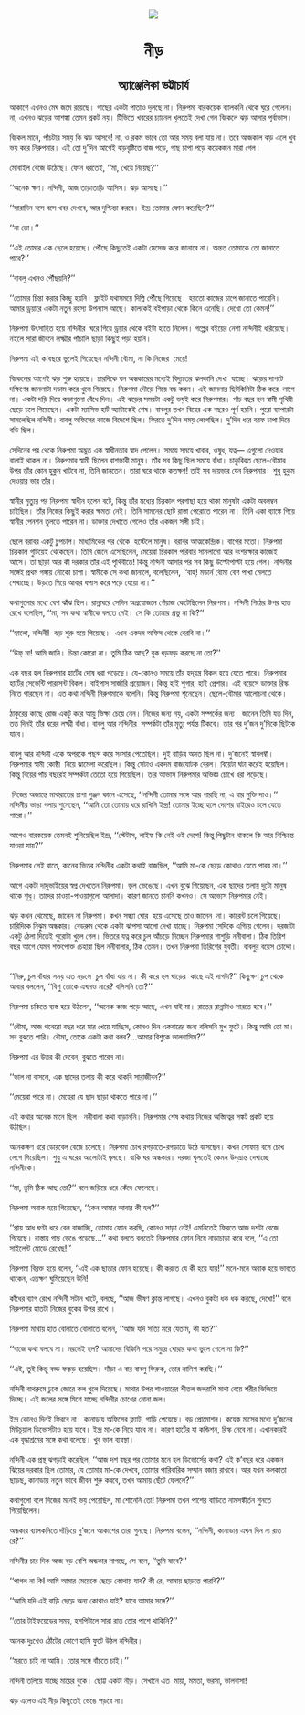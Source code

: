 <div align=center> <img src="./../metadata/images/নীড়.jpg" align="center" ></div>
<h1 align=center>নীড়</h1>
<h2 align=center>অ্যাঞ্জেলিকা ভট্টাচার্য</h2>
&#x986;&#x995;&#x9BE;&#x9B6;&#x9C7; &#x98F;&#x996;&#x9A8;&#x993; &#x9AE;&#x9C7;&#x998; &#x99C;&#x9AE;&#x9C7; &#x9B0;&#x9DF;&#x9C7;&#x99B;&#x9C7;&#x964; &#x997;&#x9BE;&#x99B;&#x9C7;&#x9B0; &#x98F;&#x995;&#x99F;&#x9BE; &#x9AA;&#x9BE;&#x9A4;&#x9BE;&#x993; &#x9A6;&#x9C1;&#x9B2;&#x99B;&#x9C7; &#x9A8;&#x9BE;&#x964; &#x9A8;&#x9BF;&#x9B0;&#x9C1;&#x9AA;&#x9AE;&#x9BE; &#x9AC;&#x9BE;&#x9B0;&#x995;&#x9DF;&#x9C7;&#x995; &#x9AC;&#x9CD;&#x9AF;&#x9BE;&#x9B2;&#x995;&#x9A8;&#x9BF; &#x9A5;&#x9C7;&#x995;&#x9C7; &#x998;&#x9C1;&#x9B0;&#x9C7; &#x997;&#x9C7;&#x9B2;&#x9C7;&#x9A8;&#x964; &#x9A8;&#x9BE;, &#x98F;&#x996;&#x9A8;&#x993; &#x99D;&#x9DC;&#x9C7;&#x9B0; &#x986;&#x9B6;&#x999;&#x9CD;&#x995;&#x9BE; &#x9A4;&#x9C7;&#x9AE;&#x9A8; &#x9AA;&#x9CD;&#x9B0;&#x995;&#x99F; &#x9A8;&#x9DF;&#x964; &#x99F;&#x9BF;&#x9AD;&#x9BF;&#x9A4;&#x9C7; &#x996;&#x9AC;&#x9B0;&#x9C7;&#x9B0; &#x99A;&#x9CD;&#x9AF;&#x9BE;&#x9A8;&#x9C7;&#x9B2; &#x996;&#x9C1;&#x9B2;&#x9A4;&#x9C7;&#x987; &#x9A6;&#x9C7;&#x996;&#x9BE; &#x997;&#x9C7;&#x9B2; &#x9AC;&#x9BF;&#x995;&#x9C7;&#x9B2;&#x9C7; &#x99D;&#x9DC; &#x986;&#x9B8;&#x9BE;&#x9B0; &#x9AA;&#x9C2;&#x9B0;&#x9CD;&#x9AC;&#x9BE;&#x9AD;&#x9BE;&#x9B8;&#x964;<br> <br>&#x9AC;&#x9BF;&#x995;&#x9C7;&#x9B2; &#x9AE;&#x9BE;&#x9A8;&#x9C7;, &#x9AA;&#x9BE;&#x981;&#x99A;&#x99F;&#x9BE;&#x9B0; &#x9B8;&#x9AE;&#x9DF; &#x995;&#x9BF; &#x99D;&#x9DC; &#x986;&#x9B8;&#x9AC;&#x9C7;! &#x9A8;&#x9BE;, &#x993; &#x9B0;&#x995;&#x9AE; &#x9AD;&#x9BE;&#x9AC;&#x9C7; &#x9A4;&#x9CB; &#x986;&#x9B0; &#x9B8;&#x9AE;&#x9DF; &#x9AC;&#x9B2;&#x9BE; &#x9AF;&#x9BE;&#x9DF; &#x9A8;&#x9BE;&#x964; &#x9A4;&#x9AC;&#x9C7; &#x986;&#x99C;&#x995;&#x9BE;&#x9B2; &#x99D;&#x9DC; &#x98F;&#x9B2;&#x9C7; &#x996;&#x9C1;&#x9AC; &#x9AD;&#x9DF; &#x995;&#x9B0;&#x9C7; &#x9A8;&#x9BF;&#x9B0;&#x9C1;&#x9AA;&#x9AE;&#x9BE;&#x9B0;&#x964; &#x98F;&#x987; &#x9A4;&#x9CB; &#x9A6;&#x9C1;&#x2019;&#x9A6;&#x9BF;&#x9A8; &#x986;&#x997;&#x9C7;&#x987; &#x99D;&#x9DC;&#x9AC;&#x9C3;&#x9B7;&#x9CD;&#x99F;&#x9BF;&#x9A4;&#x9C7; &#x9AC;&#x9BE;&#x99C; &#x9AA;&#x9DC;&#x9C7;, &#x997;&#x9BE;&#x99B; &#x99A;&#x9BE;&#x9AA;&#x9BE; &#x9AA;&#x9A1;&#x9BC;&#x9C7; &#x995;&#x9DF;&#x9C7;&#x995;&#x99C;&#x9A8; &#x9AE;&#x9BE;&#x9B0;&#x9BE; &#x997;&#x9C7;&#x9B2;&#x964;&#xA0;<br> <br>&#x9AE;&#x9CB;&#x9AC;&#x9BE;&#x987;&#x9B2; &#x9AC;&#x9C7;&#x99C;&#x9C7; &#x989;&#x9A0;&#x9C7;&#x99B;&#x9C7;&#x964; &#x9AB;&#x9CB;&#x9A8; &#x9A7;&#x9B0;&#x9A4;&#x9C7;&#x987;, &#x2018;&#x2018;&#x9AE;&#x9BE;, &#x996;&#x9C7;&#x9DF;&#x9C7; &#x9A8;&#x9BF;&#x9DF;&#x9C7;&#x99B;?&#x2019;&#x2019;<br> <br>&#x2018;&#x2018;&#x985;&#x9A8;&#x9C7;&#x995; &#x995;&#x9CD;&#x9B7;&#x9A3;&#x964; &#x9A8;&#x9A8;&#x9CD;&#x9A6;&#x9BF;&#x9A8;&#x9C0;, &#x986;&#x99C; &#x9A4;&#x9BE;&#x9DC;&#x9BE;&#x9A4;&#x9BE;&#x9DC;&#x9BF; &#x986;&#x9B8;&#x9BF;&#x9B8;&#x964; &#x99D;&#x9DC; &#x986;&#x9B8;&#x99B;&#x9C7;&#x964;&#x2019;&#x2019;<br> <br>&#x2018;&#x2018;&#x9B8;&#x9BE;&#x9B0;&#x9BE;&#x9A6;&#x9BF;&#x9A8; &#x9AC;&#x9B8;&#x9C7; &#x9AC;&#x9B8;&#x9C7; &#x996;&#x9AC;&#x9B0; &#x9A6;&#x9C7;&#x996;&#x9AC;&#x9C7;, &#x986;&#x9B0; &#x9A6;&#x9C1;&#x9B6;&#x9CD;&#x99A;&#x9BF;&#x9A8;&#x9CD;&#x9A4;&#x9BE; &#x995;&#x9B0;&#x9AC;&#x9C7;&#x964; &#x987;&#x9A8;&#x9CD;&#x9A6;&#x9CD;&#x9B0; &#x9A4;&#x9CB;&#x9AE;&#x9BE;&#x9DF; &#x9AB;&#x9CB;&#x9A8; &#x995;&#x9B0;&#x9C7;&#x99B;&#x9BF;&#x9B2;?&#x2019;&#x2019;<br> <br>&#x2018;&#x2018;&#x9A8;&#x9BE; &#x9A4;&#x9CB;&#x964;&#x2019;&#x2019;<br> <br>&#x2018;&#x2018;&#x98F;&#x987; &#x9A4;&#x9CB;&#x9AE;&#x9BE;&#x9B0; &#x98F;&#x995; &#x99B;&#x9C7;&#x9B2;&#x9C7; &#x9B9;&#x9DF;&#x9C7;&#x99B;&#x9C7;&#x964; &#x9AA;&#x9CC;&#x981;&#x99B;&#x9C7; &#x995;&#x9BF;&#x99B;&#x9C1;&#x9A4;&#x9C7;&#x987; &#x98F;&#x995;&#x99F;&#x9BE; &#x9AE;&#x9C7;&#x9B8;&#x9C7;&#x99C; &#x995;&#x9B0;&#x9C7; &#x99C;&#x9BE;&#x9A8;&#x9BE;&#x9AC;&#x9C7; &#x9A8;&#x9BE;&#x964; &#x985;&#x9A8;&#x9CD;&#x9A4;&#x9A4; &#x9A4;&#x9CB;&#x9AE;&#x9BE;&#x995;&#x9C7; &#x9A4;&#x9CB; &#x99C;&#x9BE;&#x9A8;&#x9BE;&#x9A4;&#x9C7; &#x9AA;&#x9BE;&#x9B0;&#x9C7;?&#x2019;&#x2019;<br> <br>&#x2018;&#x2018;&#x9AC;&#x9BE;&#x9AC;&#x9B2;&#x9C1; &#x98F;&#x996;&#x9A8;&#x993; &#x9AA;&#x9CC;&#x981;&#x99B;&#x9DF;&#x9A8;&#x9BF;?&#x2019;&#x2019;<br> <br>&#x2018;&#x2018;&#x9A4;&#x9CB;&#x9AE;&#x9BE;&#x9B0; &#x99A;&#x9BF;&#x9A8;&#x9CD;&#x9A4;&#x9BE; &#x995;&#x9B0;&#x9BE;&#x9B0; &#x995;&#x9BF;&#x99A;&#x9CD;&#x99B;&#x9C1; &#x9B9;&#x9DF;&#x9A8;&#x9BF;&#x964; &#x9AB;&#x9CD;&#x9B2;&#x9BE;&#x987;&#x99F; &#x9AF;&#x9A5;&#x9BE;&#x9B8;&#x9AE;&#x9DF;&#x9C7; &#x9A6;&#x9BF;&#x9B2;&#x9CD;&#x9B2;&#x9BF; &#x9AA;&#x9CC;&#x981;&#x99B;&#x9C7; &#x997;&#x9BF;&#x9DF;&#x9C7;&#x99B;&#x9C7;&#x964; &#x9B9;&#x9DF;&#x9A4;&#x9CB; &#x995;&#x9BE;&#x99C;&#x9C7;&#x9B0; &#x99A;&#x9BE;&#x9AA;&#x9C7; &#x99C;&#x9BE;&#x9A8;&#x9BE;&#x9A4;&#x9C7; &#x9AA;&#x9BE;&#x9B0;&#x9C7;&#x9A8;&#x9BF;&#x964; &#x986;&#x9AE;&#x9BE;&#x9B0; &#x9A1;&#x9CD;&#x9B0;&#x9DF;&#x9BE;&#x9B0;&#x9C7; &#x98F;&#x995;&#x99F;&#x9BE; &#x9A8;&#x9A4;&#x9C1;&#x9A8; &#x9B0;&#x9B9;&#x9B8;&#x9CD;&#x9AF; &#x989;&#x9AA;&#x9A8;&#x9CD;&#x9AF;&#x9BE;&#x9B8; &#x986;&#x99B;&#x9C7;&#x964; &#x995;&#x9BE;&#x9B2;&#x995;&#x9C7;&#x987; &#x9AC;&#x987;&#x9AA;&#x9BE;&#x9DC;&#x9BE; &#x9A5;&#x9C7;&#x995;&#x9C7; &#x995;&#x9BF;&#x9A8;&#x9C7; &#x98F;&#x9A8;&#x9C7;&#x99B;&#x9BF;&#x964; &#x9A6;&#x9C7;&#x996;&#x9CB; &#x9A4;&#x9CB; &#x995;&#x9C7;&#x9AE;&#x9A8;!&#x2019;&#x2019;<br> <br>&#x9A8;&#x9BF;&#x9B0;&#x9C1;&#x9AA;&#x9AE;&#x9BE; &#x989;&#x9CE;&#x9B8;&#x9BE;&#x9B9;&#x9BF;&#x9A4; &#x9B9;&#x9DF;&#x9C7; &#x9A8;&#x9A8;&#x9CD;&#x9A6;&#x9BF;&#x9A8;&#x9C0;&#x9B0;&#xA0; &#x998;&#x9B0;&#x9C7; &#x997;&#x9BF;&#x9DF;&#x9C7; &#x9A1;&#x9CD;&#x9B0;&#x9DF;&#x9BE;&#x9B0; &#x9A5;&#x9C7;&#x995;&#x9C7; &#x9AC;&#x987;&#x99F;&#x9BE; &#x9B9;&#x9BE;&#x9A4;&#x9C7; &#x9A8;&#x9BF;&#x9B2;&#x9C7;&#x9A8;&#x964; &#x997;&#x9B2;&#x9CD;&#x9AA;&#x9C7;&#x9B0; &#x9AC;&#x987;&#x9DF;&#x9C7;&#x9B0; &#x9A8;&#x9C7;&#x9B6;&#x9BE; &#x9A8;&#x9A8;&#x9CD;&#x9A6;&#x9BF;&#x9A8;&#x9C0;&#x987; &#x9A7;&#x9B0;&#x9BF;&#x9DF;&#x9C7;&#x99B;&#x9C7;&#x964; &#x9A8;&#x987;&#x9B2;&#x9C7; &#x9B8;&#x9BE;&#x9B0;&#x9BE; &#x99C;&#x9C0;&#x9AC;&#x9A8;&#x9C7; &#x9B2;&#x995;&#x9CD;&#x9B7;&#x9CD;&#x9AE;&#x9C0;&#x9B0; &#x9AA;&#x9BE;&#x981;&#x99A;&#x9BE;&#x9B2;&#x9BF; &#x99B;&#x9BE;&#x9DC;&#x9BE; &#x995;&#x9BF;&#x99B;&#x9C1;&#x987; &#x9AA;&#x9DC;&#x9BE; &#x9B9;&#x9DF;&#x9A8;&#x9BF;&#x964;<br> <br>&#x9A8;&#x9BF;&#x9B0;&#x9C1;&#x9AA;&#x9AE;&#x9BE; &#x98F;&#x987; &#x995;&#x2019;&#x9AC;&#x99B;&#x9B0;&#x9C7; &#x9AD;&#x9C1;&#x9B2;&#x9C7;&#x987; &#x997;&#x9BF;&#x9DF;&#x9C7;&#x99B;&#x9C7;&#x9A8; &#x9A8;&#x9A8;&#x9CD;&#x9A6;&#x9BF;&#x9A8;&#x9C0; &#x9AC;&#x9CC;&#x9AE;&#x9BE;, &#x9A8;&#x9BE; &#x995;&#x9BF; &#x9A8;&#x9BF;&#x99C;&#x9C7;&#x9B0;&#xA0; &#x9AE;&#x9C7;&#x9DF;&#x9C7;!<br> <br>&#x9AC;&#x9BF;&#x995;&#x9C7;&#x9B2;&#x9C7;&#x9B0; &#x986;&#x997;&#x9C7;&#x987; &#x99D;&#x9DC; &#x9B6;&#x9C1;&#x9B0;&#x9C1; &#x9B9;&#x9DF;&#x9C7;&#x99B;&#x9C7;&#x964; &#x99A;&#x9BE;&#x9B0;&#x9A6;&#x9BF;&#x995;&#x9C7; &#x998;&#x9A8; &#x985;&#x9A8;&#x9CD;&#x9A7;&#x995;&#x9BE;&#x9B0;&#x9C7;&#x9B0; &#x9AE;&#x9A7;&#x9CD;&#x9AF;&#x9C7;&#x987; &#x9AC;&#x9BF;&#x9A6;&#x9CD;&#x9AF;&#x9C1;&#x9A4;&#x9C7;&#x9B0; &#x99D;&#x9B2;&#x995;&#x9BE;&#x9A8;&#x9BF; &#x9A6;&#x9C7;&#x996;&#x9BE;&#xA0; &#x9AF;&#x9BE;&#x99A;&#x9CD;&#x99B;&#x9C7;&#x964; &#x99D;&#x9DC;&#x9C7;&#x9B0; &#x9A6;&#x9BE;&#x9AA;&#x99F;&#x9C7; &#x9A6;&#x995;&#x9CD;&#x9B7;&#x9BF;&#x9A3;&#x9C7;&#x9B0; &#x99C;&#x9BE;&#x9A8;&#x9B2;&#x9BE;&#x99F;&#x9BE; &#x9A6;&#x9A1;&#x9BC;&#x9BE;&#x9AE; &#x995;&#x9B0;&#x9C7; &#x996;&#x9C1;&#x9B2;&#x9C7; &#x997;&#x9BF;&#x9DF;&#x9C7;&#x99B;&#x9C7;&#x964; &#x9A8;&#x9BF;&#x9B0;&#x9C1;&#x9AA;&#x9AE;&#x9BE; &#x9A6;&#x9CC;&#x9DC;&#x9C7; &#x997;&#x9BF;&#x9DF;&#x9C7; &#x9AC;&#x9A8;&#x9CD;&#x9A7; &#x995;&#x9B0;&#x9B2;&#x964; &#x98F;&#x987; &#x99C;&#x9BE;&#x9A8;&#x9B2;&#x9BE;&#x9B0; &#x99B;&#x9BF;&#x99F;&#x995;&#x9BF;&#x9A8;&#x9BF;&#x99F;&#x9BE; &#x9A0;&#x9BF;&#x995; &#x995;&#x9B0;&#x9C7;&#xA0; &#x9B2;&#x9BE;&#x997;&#x9C7; &#x9A8;&#x9BE;&#x964; &#x98F;&#x995;&#x99F;&#x9BE; &#x9A6;&#x9DC;&#x9BF; &#x9A6;&#x9BF;&#x9DF;&#x9C7; &#x995;&#x9DC;&#x9BE;&#x997;&#x9C1;&#x9B2;&#x9CB; &#x9AC;&#x9C7;&#x981;&#x9A7;&#x9C7; &#x9A6;&#x9BF;&#x9B2;&#x964; &#x98F;&#x987; &#x99D;&#x9DC;&#x9C7;&#x9B0; &#x9B8;&#x9AE;&#x9DF;&#x99F;&#x9BE; &#x98F;&#x995;&#x99F;&#x9C1; &#x9AD;&#x9DF;&#x987; &#x995;&#x9B0;&#x9C7; &#x9A8;&#x9BF;&#x9B0;&#x9C1;&#x9AA;&#x9AE;&#x9BE;&#x9B0;&#x964; &#x9AA;&#x9BE;&#x981;&#x99A; &#x9AC;&#x99B;&#x9B0; &#x9B9;&#x9B2; &#x9B8;&#x9CD;&#x9AC;&#x9BE;&#x9AE;&#x9C0; &#x9AA;&#x9C3;&#x9A5;&#x9BF;&#x9AC;&#x9C0; &#x99B;&#x9C7;&#x9DC;&#x9C7; &#x99A;&#x9B2;&#x9C7; &#x997;&#x9BF;&#x9DF;&#x9C7;&#x99B;&#x9C7;&#x9A8;&#x964; &#x98F;&#x995;&#x99F;&#x9BE; &#x9AE;&#x9CD;&#x9AF;&#x9BE;&#x9B8;&#x9BF;&#x9AD; &#x9B9;&#x9BE;&#x9B0;&#x9CD;&#x99F; &#x985;&#x9CD;&#x9AF;&#x9BE;&#x99F;&#x9BE;&#x995;&#x9C7;&#x987; &#x9B6;&#x9C7;&#x9B7;&#x964; &#x9AC;&#x9BE;&#x9AC;&#x9B2;&#x9C1;&#x9B0; &#x9A4;&#x996;&#x9A8; &#x9AC;&#x9BF;&#x9DF;&#x9C7;&#x9B0; &#x98F;&#x995; &#x9AC;&#x99B;&#x9B0;&#x993; &#x9AA;&#x9C2;&#x9B0;&#x9CD;&#x9A3; &#x9B9;&#x9DF;&#x9A8;&#x9BF;&#x964; &#x9AA;&#x9C1;&#x9B0;&#x9CB; &#x9AC;&#x9CD;&#x9AF;&#x9BE;&#x9AA;&#x9BE;&#x9B0;&#x99F;&#x9BE; &#x9B8;&#x9BE;&#x9AE;&#x9B2;&#x9C7;&#x99B;&#x9BF;&#x9B2; &#x9A8;&#x9A8;&#x9CD;&#x9A6;&#x9BF;&#x9A8;&#x9C0;&#x964; &#x9AC;&#x9BE;&#x9AC;&#x9B2;&#x9C1; &#x985;&#x9AB;&#x9BF;&#x9B8;&#x9C7;&#x9B0; &#x995;&#x9BE;&#x99C;&#x9C7; &#x9AC;&#x9BF;&#x9A6;&#x9C7;&#x9B6;&#x9C7; &#x99B;&#x9BF;&#x9B2;&#x964; &#x9AB;&#x9BF;&#x9B0;&#x9A4;&#x9C7; &#x9A6;&#x9C1;&#x2019;&#x9A6;&#x9BF;&#x9A8; &#x9B8;&#x9AE;&#x9DF; &#x9B2;&#x9C7;&#x997;&#x9C7;&#x99B;&#x9BF;&#x9B2;&#x964; &#x9A6;&#x9C1;&#x2019;&#x9A6;&#x9BF;&#x9A8; &#x9A7;&#x9B0;&#x9C7; &#x9AC;&#x9B0;&#x9AB; &#x99A;&#x9BE;&#x9AA;&#x9BE; &#x9A6;&#x9BF;&#x9DF;&#x9C7; &#x9AC;&#x9A1;&#x9BF; &#x99B;&#x9BF;&#x9B2;&#x964;&#xA0;<br> <br>&#x9B8;&#x9C7;&#x9A6;&#x9BF;&#x9A8;&#x9C7;&#x9B0; &#x9AA;&#x9B0; &#x9A5;&#x9C7;&#x995;&#x9C7; &#x9A8;&#x9BF;&#x9B0;&#x9C1;&#x9AA;&#x9AE;&#x9BE; &#x985;&#x9A6;&#x9CD;&#x9AD;&#x9C1;&#x9A4; &#x98F;&#x995; &#x9B8;&#x9CD;&#x9AC;&#x9BE;&#x9A7;&#x9C0;&#x9A8;&#x9A4;&#x9BE;&#x9B0; &#x9B8;&#x9CD;&#x9AC;&#x9BE;&#x9A6; &#x9AA;&#x9C7;&#x9B2;&#x9C7;&#x9A8;&#x964; &#x9B8;&#x9AE;&#x9DF;&#x9C7; &#x9B8;&#x9AE;&#x9DF;&#x9C7; &#x996;&#x9BE;&#x9AC;&#x9BE;&#x9B0;, &#x993;&#x9B7;&#x9C1;&#x9A7;, &#x9AF;&#x9A4;&#x9CD;&#x9A8;&#x2014; &#x98F;&#x997;&#x9C1;&#x9B2;&#x9CB; &#x9A6;&#x9C7;&#x993;&#x9DF;&#x9BE;&#x9B0; &#x9AC;&#x9BE;&#x9B2;&#x9BE;&#x987; &#x9A5;&#x9BE;&#x995;&#x9B2; &#x9A8;&#x9BE;&#x964; &#x9A8;&#x9BF;&#x9B0;&#x9C1;&#x9AA;&#x9AE;&#x9BE;&#x9B0; &#x9B8;&#x9CD;&#x9AC;&#x9BE;&#x9AE;&#x9C0; &#x99B;&#x9BF;&#x9B2;&#x9C7;&#x9A8; &#x9B0;&#x9BE;&#x9B6;&#x9AD;&#x9BE;&#x9B0;&#x9C0; &#x9AE;&#x9BE;&#x9A8;&#x9C1;&#x9B7;&#x964; &#x9A4;&#x9BE;&#x981;&#x9B0; &#x9B8;&#x9AC; &#x995;&#x9BF;&#x99B;&#x9C1; &#x99B;&#x9BF;&#x9B2; &#x9B8;&#x9AE;&#x9DF;&#x9C7; &#x9AC;&#x9BE;&#x981;&#x9A7;&#x9BE;&#x964; &#x99A;&#x9BE;&#x995;&#x9C1;&#x9B0;&#x9BF;&#x9B0;&#x9A4; &#x99B;&#x9C7;&#x9B2;&#x9C7;-&#x9AC;&#x9CC;&#x9AE;&#x9BE;&#x9B0; &#x989;&#x9AA;&#x9B0; &#x9A4;&#x9BE;&#x981;&#x9B0; &#x995;&#x9CB;&#x9A8; &#x9B9;&#x9C1;&#x995;&#x9C1;&#x9AE; &#x996;&#x9BE;&#x99F;&#x9AC;&#x9C7; &#x9A8;&#x9BE;, &#x9A4;&#x9BF;&#x9A8;&#x9BF; &#x99C;&#x9BE;&#x9A8;&#x9A4;&#x9C7;&#x9A8;&#x964; &#x9A4;&#x9BE;&#x9B0;&#x9BE; &#x998;&#x9B0;&#x9C7; &#x9A5;&#x9BE;&#x995;&#x9C7; &#x995;&#x9A4;&#x995;&#x9CD;&#x9B7;&#x9A3;! &#x9A4;&#x9BE;&#x987; &#x9B8;&#x9AC; &#x9A6;&#x9BE;&#x9DF;&#x9AD;&#x9BE;&#x9B0; &#x9AF;&#x9C7;&#x9A8; &#x9A8;&#x9BF;&#x9B0;&#x9C1;&#x9AA;&#x9AE;&#x9BE;&#x9B0;&#x964; &#x9B6;&#x9C1;&#x9A7;&#x9C1; &#x9B9;&#x9C1;&#x995;&#x9C1;&#x9AE; &#x9A6;&#x9C7;&#x993;&#x9DF;&#x9BE;&#x9B0; &#x9AD;&#x9BE;&#x9B0; &#x9A4;&#x9BE;&#x981;&#x9B0;&#x964;<br> <br>&#x9B8;&#x9CD;&#x9AC;&#x9BE;&#x9AE;&#x9C0;&#x9B0; &#x9AE;&#x9C3;&#x9A4;&#x9CD;&#x9AF;&#x9C1;&#x9B0; &#x9AA;&#x9B0; &#x9A8;&#x9BF;&#x9B0;&#x9C1;&#x9AA;&#x9AE;&#x9BE; &#x9B8;&#x9CD;&#x9AC;&#x9BE;&#x9A7;&#x9C0;&#x9A8; &#x9B9;&#x9B2;&#x9C7;&#x9A8; &#x9AC;&#x99F;&#x9C7;, &#x995;&#x9BF;&#x9A8;&#x9CD;&#x9A4;&#x9C1; &#x9A4;&#x9BE;&#x981;&#x9B0; &#x9AE;&#x9A7;&#x9CD;&#x9AF;&#x9C7;&#x9B0; &#x99A;&#x9BF;&#x9B0;&#x995;&#x9BE;&#x9B2; &#x9AA;&#x9B0;&#x997;&#x9BE;&#x99B;&#x9BE; &#x9B9;&#x9DF;&#x9C7; &#x9A5;&#x9BE;&#x995;&#x9BE; &#x9AE;&#x9BE;&#x9A8;&#x9C1;&#x9B7;&#x99F;&#x9BE; &#x98F;&#x995;&#x99F;&#x9BE; &#x985;&#x9AC;&#x9B2;&#x9AE;&#x9CD;&#x9AC;&#x9A8; &#x99A;&#x9BE;&#x987;&#x99B;&#x9BF;&#x9B2;&#x964; &#x9A4;&#x9BE;&#x981;&#x9B0; &#x9A8;&#x9BF;&#x99C;&#x9C7;&#x9B0; &#x995;&#x9BF;&#x99B;&#x9C1;&#x987; &#x995;&#x9B0;&#x9BE;&#x9B0; &#x995;&#x9CD;&#x9B7;&#x9AE;&#x9A4;&#x9BE; &#x9A8;&#x9C7;&#x987;&#x964; &#x9A4;&#x9BF;&#x9A8;&#x9BF; &#x9B8;&#x9BE;&#x9AE;&#x9A8;&#x9C7;&#x9B0; &#x99B;&#x9CB;&#x99F; &#x9B0;&#x9BE;&#x9B8;&#x9CD;&#x9A4;&#x9BE; &#x9AA;&#x9C7;&#x9B0;&#x9CB;&#x9A4;&#x9C7; &#x9AA;&#x9BE;&#x9B0;&#x9C7;&#x9A8; &#x9A8;&#x9BE;&#x964; &#x9A4;&#x9BF;&#x9A8;&#x9BF; &#x98F;&#x995;&#x9BE; &#x9AC;&#x9CD;&#x9AF;&#x9BE;&#x999;&#x9CD;&#x995;&#x9C7; &#x997;&#x9BF;&#x9DF;&#x9C7; &#x9B8;&#x9CD;&#x9AC;&#x9BE;&#x9AE;&#x9C0;&#x9B0; &#x9AA;&#x9C7;&#x9A8;&#x9B6;&#x9A8; &#x9A4;&#x9C1;&#x9B2;&#x9A4;&#x9C7; &#x9AA;&#x9BE;&#x9B0;&#x9C7;&#x9A8; &#x9A8;&#x9BE;&#x964; &#x9A1;&#x9BE;&#x995;&#x9CD;&#x9A4;&#x9BE;&#x9B0; &#x9A6;&#x9C7;&#x996;&#x9BE;&#x9A4;&#x9C7; &#x997;&#x9C7;&#x9B2;&#x9C7;&#x993; &#x9A4;&#x9BE;&#x981;&#x9B0; &#x98F;&#x995;&#x99C;&#x9A8; &#x9B8;&#x999;&#x9CD;&#x997;&#x9C0; &#x99A;&#x9BE;&#x987;&#x964;<br> <br>&#x99B;&#x9C7;&#x9B2;&#x9C7; &#x9AC;&#x9B0;&#x9BE;&#x9AC;&#x9B0; &#x98F;&#x995;&#x99F;&#x9C1; &#x99A;&#x9C1;&#x9AA;&#x99A;&#x9BE;&#x9AA;&#x964; &#x9AE;&#x9BE;&#x9A7;&#x9CD;&#x9AF;&#x9AE;&#x9BF;&#x995;&#x9C7;&#x9B0; &#x9AA;&#x9B0; &#x9A5;&#x9C7;&#x995;&#x9C7;&#xA0; &#x9B9;&#x9B8;&#x9CD;&#x99F;&#x9C7;&#x9B2;&#x9C7; &#x9AE;&#x9BE;&#x9A8;&#x9C1;&#x9B7;&#x964; &#x9AC;&#x9B0;&#x9BE;&#x9AC;&#x9B0; &#x986;&#x9A4;&#x9CD;&#x9AE;&#x995;&#x9C7;&#x9A8;&#x9CD;&#x9A6;&#x9CD;&#x9B0;&#x9BF;&#x995;&#x964; &#x9AC;&#x9BE;&#x9AA;&#x9C7;&#x9B0; &#x9AE;&#x9A4;&#x9CB;&#x964; &#x9A8;&#x9BF;&#x9B0;&#x9C1;&#x9AA;&#x9AE;&#x9BE; &#x99A;&#x9BF;&#x9B0;&#x995;&#x9BE;&#x9B2; &#x997;&#x9C1;&#x99F;&#x9BF;&#x9DF;&#x9C7;&#x987; &#x9A5;&#x9C7;&#x995;&#x9C7;&#x99B;&#x9C7;&#x9A8;&#x964; &#x9A4;&#x9BF;&#x9A8;&#x9BF; &#x99C;&#x9C7;&#x9A8;&#x9C7; &#x98F;&#x9B8;&#x9C7;&#x99B;&#x9BF;&#x9B2;&#x9C7;&#x9A8;, &#x9AE;&#x9C7;&#x9DF;&#x9C7;&#x9B0;&#x9BE; &#x99A;&#x9BF;&#x9B0;&#x995;&#x9BE;&#x9B2; &#x9AA;&#x9B0;&#x9BF;&#x9AC;&#x9BE;&#x9B0; &#x9B8;&#x9BE;&#x9AE;&#x9B2;&#x9BE;&#x9A8;&#x9CB; &#x986;&#x9B0; &#x9AC;&#x982;&#x9B6;&#x9B0;&#x995;&#x9CD;&#x9B7;&#x9BE;&#x9B0; &#x995;&#x9BE;&#x99C;&#x9C7;&#x987; &#x986;&#x9B8;&#x9C7;&#x964; &#x9A4;&#x9BE; &#x99B;&#x9BE;&#x9DC;&#x9BE; &#x986;&#x9B0; &#x995;&#x9C0; &#x9A6;&#x9B0;&#x995;&#x9BE;&#x9B0; &#x9A4;&#x9BE;&#x981;&#x9B0; &#x98F;&#x987; &#x9AA;&#x9C3;&#x9A5;&#x9BF;&#x9AC;&#x9C0;&#x9A4;&#x9C7;! &#x995;&#x9BF;&#x9A8;&#x9CD;&#x9A4;&#x9C1; &#x9A8;&#x9A8;&#x9CD;&#x9A6;&#x9BF;&#x9A8;&#x9C0; &#x986;&#x9B8;&#x9BE;&#x9B0; &#x9AA;&#x9B0; &#x9B8;&#x9AC; &#x995;&#x9BF;&#x99B;&#x9C1; &#x989;&#x9B2;&#x9CD;&#x99F;&#x9CB;&#x9AA;&#x9BE;&#x9B2;&#x9CD;&#x99F;&#x9BE; &#x9B9;&#x9DF;&#x9C7; &#x997;&#x9C7;&#x9B2;&#x964; &#x9A8;&#x9A8;&#x9CD;&#x9A6;&#x9BF;&#x9A8;&#x9C0;&#x9B0; &#x9B8;&#x999;&#x9CD;&#x997;&#x9C7;&#x987; &#x9AA;&#x9CD;&#x9B0;&#x9A5;&#x9AE; &#x997;&#x999;&#x9CD;&#x997;&#x9BE;&#x9DF; &#x9A8;&#x9CC;&#x995;&#x9CB; &#x99A;&#x9BE;&#x9AA;&#x9BE;&#x964; &#x9B8;&#x9CD;&#x9AC;&#x9BE;&#x9AE;&#x9C0;&#x995;&#x9C7; &#x9B8;&#x9C7; &#x995;&#x9A5;&#x9BE; &#x99C;&#x9BE;&#x9A8;&#x9BE;&#x9B2;&#x9C7;, &#x9AC;&#x9B2;&#x9C7;&#x99B;&#x9BF;&#x9B2;&#x9C7;&#x9A8;, &#x2018;&#x2018;&#x9AC;&#x9BE;&#x9B9;&#x9CD;! &#x9AE;&#x9A1;&#x9BE;&#x9B0;&#x9CD;&#x9A8; &#x9AC;&#x9CC;&#x9AE;&#x9BE; &#x9AC;&#x9C7;&#x9B6; &#x9AA;&#x9BE;&#x996;&#x9BE; &#x9AE;&#x9C7;&#x9B2;&#x9A4;&#x9C7; &#x9B6;&#x9C7;&#x996;&#x9BE;&#x99A;&#x9CD;&#x99B;&#x9C7;&#x964; &#x989;&#x9DC;&#x9A4;&#x9C7; &#x997;&#x9BF;&#x9DF;&#x9C7; &#x986;&#x9AC;&#x9BE;&#x9B0; &#x9A7;&#x9AA;&#x9BE;&#x9B8; &#x995;&#x9B0;&#x9C7; &#x9AA;&#x9DC;&#x9C7; &#x9AF;&#x9C7;&#x9DF;&#x9CB; &#x9A8;&#x9BE;&#x964;&#x2019;&#x2019;<br> <br>&#x995;&#x9A5;&#x9BE;&#x997;&#x9C1;&#x9B2;&#x9CB;&#x9B0; &#x9AE;&#x9A7;&#x9CD;&#x9AF;&#x9C7; &#x9AC;&#x9C7;&#x9B6; &#x99D;&#x9BE;&#x981;&#x99D; &#x99B;&#x9BF;&#x9B2;&#x964; &#x9B0;&#x9BE;&#x9A8;&#x9CD;&#x9A8;&#x9BE;&#x998;&#x9B0;&#x9C7; &#x9B8;&#x9C7;&#x9A6;&#x9BF;&#x9A8; &#x985;&#x9AA;&#x9CD;&#x9B0;&#x9DF;&#x9CB;&#x99C;&#x9A8;&#x9C7; &#x9AA;&#x9C7;&#x981;&#x9DF;&#x9BE;&#x99C; &#x995;&#x9C7;&#x99F;&#x9C7;&#x99B;&#x9BF;&#x9B2;&#x9C7;&#x9A8; &#x9A8;&#x9BF;&#x9B0;&#x9C1;&#x9AA;&#x9AE;&#x9BE;&#x964; &#x9A8;&#x9A8;&#x9CD;&#x9A6;&#x9BF;&#x9A8;&#x9C0; &#x9AA;&#x9BF;&#x9A0;&#x9C7;&#x9B0; &#x989;&#x9AA;&#x9B0; &#x9B9;&#x9BE;&#x9A4; &#x9B0;&#x9C7;&#x996;&#x9C7; &#x9AC;&#x9B2;&#x9C7;&#x99B;&#x9BF;&#x9B2;, &#x2018;&#x2018;&#x9AE;&#x9BE;, &#x9B8;&#x9AC; &#x995;&#x9A5;&#x9BE; &#x9B8;&#x9CD;&#x9AC;&#x9BE;&#x9AE;&#x9C0;&#x995;&#x9C7; &#x9AC;&#x9B2;&#x9A4;&#x9C7; &#x9A8;&#x9C7;&#x987;&#x964; &#x9B8;&#x9C7; &#x995;&#x9BF; &#x9A4;&#x9CB;&#x9AE;&#x9BE;&#x9B0; &#x9AA;&#x9CD;&#x9B0;&#x9AD;&#x9C1; &#x9A8;&#x9BE; &#x995;&#x9BF;?&#x2019;&#x2019;&#xA0;&#xA0;<br> <br>&#x2018;&#x2018;&#x9B9;&#x9CD;&#x9AF;&#x9BE;&#x9B2;&#x9CB;, &#x9A8;&#x9A8;&#x9CD;&#x9A6;&#x9BF;&#x9A8;&#x9C0;!&#xA0; &#x99D;&#x9DC; &#x9B6;&#x9C1;&#x9B0;&#x9C1; &#x9B9;&#x9DF;&#x9C7; &#x997;&#x9BF;&#x9DF;&#x9C7;&#x99B;&#x9C7;&#x964;&#xA0; &#x98F;&#x996;&#x9A8; &#x98F;&#x995;&#x9A6;&#x9AE; &#x985;&#x9AB;&#x9BF;&#x9B8; &#x9A5;&#x9C7;&#x995;&#x9C7; &#x9AC;&#x9C7;&#x9B0;&#x9AC;&#x9BF; &#x9A8;&#x9BE;&#x964;&#x2019;&#x2019;<br> <br>&#x2018;&#x2018;&#x989;&#x9AB;&#x9CD; &#x9AE;&#x9BE;! &#x986;&#x9AE;&#x9BF; &#x99C;&#x9BE;&#x9A8;&#x9BF;&#x964; &#x99A;&#x9BF;&#x9A8;&#x9CD;&#x9A4;&#x9BE; &#x995;&#x9CB;&#x9B0;&#x9CB; &#x9A8;&#x9BE;&#x964; &#x9A4;&#x9C1;&#x9AE;&#x9BF; &#x9A0;&#x9BF;&#x995; &#x986;&#x99B;? &#x9AC;&#x9C1;&#x995; &#x9A7;&#x9A1;&#x9BC;&#x9AB;&#x9A1;&#x9BC; &#x995;&#x9B0;&#x99B;&#x9C7; &#x9A8;&#x9BE; &#x9A4;&#x9CB;?&#x2019;&#x2019;<br> <br>&#x98F;&#x995; &#x9AC;&#x99B;&#x9B0; &#x9B9;&#x9B2; &#x9A8;&#x9BF;&#x9B0;&#x9C1;&#x9AA;&#x9AE;&#x9BE;&#x9B0; &#x9B9;&#x9BE;&#x9B0;&#x9CD;&#x99F;&#x9C7;&#x9B0; &#x9A6;&#x9CB;&#x9B7; &#x9A7;&#x9B0;&#x9BE; &#x9AA;&#x9DC;&#x9C7;&#x99B;&#x9C7;&#x964; &#x9AF;&#x9C7;-&#x995;&#x9CB;&#x9A8;&#x993; &#x9B8;&#x9AE;&#x9DF;&#x9C7; &#x9A4;&#x9BE;&#x981;&#x9B0; &#x9B9;&#x9A6;&#x9CD;&#x200C;&#x9AF;&#x9A8;&#x9CD;&#x9A4;&#x9CD;&#x9B0; &#x9AC;&#x9BF;&#x995;&#x9B2; &#x9B9;&#x9DF;&#x9C7; &#x9AF;&#x9C7;&#x9A4;&#x9C7; &#x9AA;&#x9BE;&#x9B0;&#x9C7;&#x964; &#x9A8;&#x9BF;&#x9B0;&#x9C1;&#x9AA;&#x9AE;&#x9BE;&#x9B0; &#x9B9;&#x9BE;&#x9B0;&#x9CD;&#x99F;&#x9C7;&#x9B0; &#x9B8;&#x9C7;&#x9AD;&#x9C7;&#x9A8;&#x9CD;&#x99F;&#x9BF; &#x9AA;&#x9BE;&#x9B0;&#x9B8;&#x9C7;&#x9A8;&#x9CD;&#x99F; &#x9AC;&#x9BF;&#x995;&#x9B2;&#x964; &#x9AC;&#x9BE;&#x987;&#x9AA;&#x9BE;&#x9B8; &#x9B8;&#x9BE;&#x9B0;&#x9CD;&#x99C;&#x9BE;&#x9B0;&#x9BF; &#x9AA;&#x9CD;&#x9B0;&#x9DF;&#x9CB;&#x99C;&#x9A8;&#x964; &#x995;&#x9BF;&#x9A8;&#x9CD;&#x9A4;&#x9C1; &#x9B9;&#x9BE;&#x987; &#x9B6;&#x9C1;&#x997;&#x9BE;&#x9B0;, &#x9B9;&#x9BE;&#x987; &#x9AA;&#x9CD;&#x9B0;&#x9C7;&#x9B6;&#x9BE;&#x9B0;&#x964; &#x98F;&#x987; &#x9AC;&#x9DF;&#x9C7;&#x9B8;&#x9C7; &#x9A1;&#x9BE;&#x995;&#x9CD;&#x9A4;&#x9BE;&#x9B0; &#x9B0;&#x9BF;&#x9B8;&#x9CD;&#x995; &#x9A8;&#x9BF;&#x9A4;&#x9C7; &#x9AA;&#x9BE;&#x9B0;&#x99B;&#x9C7;&#x9A8; &#x9A8;&#x9BE;&#x964; &#x98F;&#x9A4; &#x995;&#x9A5;&#x9BE; &#x9A8;&#x9A8;&#x9CD;&#x9A6;&#x9BF;&#x9A8;&#x9C0; &#x9A8;&#x9BF;&#x9B0;&#x9C1;&#x9AA;&#x9AE;&#x9BE;&#x995;&#x9C7; &#x9AC;&#x9B2;&#x9C7;&#x9A8;&#x9BF;&#x964; &#x995;&#x9BF;&#x9A8;&#x9CD;&#x9A4;&#x9C1; &#x9A8;&#x9BF;&#x9B0;&#x9C1;&#x9AA;&#x9AE;&#x9BE; &#x9B6;&#x9C1;&#x9A8;&#x9C7;&#x99B;&#x9C7;&#x9A8;&#x964; &#x99B;&#x9C7;&#x9B2;&#x9C7;-&#x9AC;&#x9CC;&#x9AE;&#x9BE;&#x9B0; &#x986;&#x9B2;&#x9CB;&#x99A;&#x9A8;&#x9BE; &#x9A5;&#x9C7;&#x995;&#x9C7;&#x964;<br> <br>&#x9A0;&#x9BE;&#x995;&#x9C1;&#x9B0;&#x9C7;&#x9B0; &#x995;&#x9BE;&#x99B;&#x9C7; &#x9B0;&#x9CB;&#x99C; &#x98F;&#x995;&#x99F;&#x9C1; &#x995;&#x9B0;&#x9C7; &#x986;&#x9DF;&#x9C1; &#x9AD;&#x9BF;&#x995;&#x9CD;&#x9B7;&#x9BE; &#x99A;&#x9C7;&#x9DF;&#x9C7; &#x9A8;&#x9C7;&#x9A8;&#x964; &#x9A8;&#x9BF;&#x99C;&#x9C7;&#x9B0; &#x99C;&#x9A8;&#x9CD;&#x9AF; &#x9A8;&#x9DF;, &#x98F;&#x995;&#x99F;&#x9BE; &#x9B8;&#x9AE;&#x9CD;&#x9AA;&#x9B0;&#x9CD;&#x995;&#x9C7;&#x9B0; &#x99C;&#x9A8;&#x9CD;&#x9AF;&#x964; &#x99C;&#x9BE;&#x9A8;&#x9C7;&#x9A8; &#x9A4;&#x9BF;&#x9A8;&#x9BF; &#x9AF;&#x9A4; &#x9A6;&#x9BF;&#x9A8;, &#x9A4;&#x9A4; &#x9A6;&#x9BF;&#x9A8;&#x987; &#x9A4;&#x9BE;&#x981;&#x9B0; &#x998;&#x9B0;&#x9C7;&#x9B0; &#x9B2;&#x995;&#x9CD;&#x9B7;&#x9CD;&#x9AE;&#x9C0; &#x9AC;&#x9BE;&#x981;&#x9A7;&#x9BE;&#x964; &#x9AC;&#x9BE;&#x9AC;&#x9B2;&#x9C1; &#x986;&#x9B0; &#x9A8;&#x9A8;&#x9CD;&#x9A6;&#x9BF;&#x9A8;&#x9C0;&#x9B0;&#xA0; &#x9B8;&#x9AE;&#x9CD;&#x9AA;&#x9B0;&#x9CD;&#x995;&#x99F;&#x9BE; &#x9A4;&#x9BE;&#x981;&#x9B0; &#x9AE;&#x9C3;&#x9A4;&#x9CD;&#x9AF;&#x9C1; &#x9AA;&#x9B0;&#x9CD;&#x9AF;&#x9A8;&#x9CD;&#x9A4; &#x99F;&#x9BF;&#x995;&#x9AC;&#x9C7;&#x964; &#x9A4;&#x9BE;&#x9B0; &#x9AA;&#x9B0; &#x9A6;&#x9C1;&#x2019;&#x99C;&#x9A8; &#x9A6;&#x9C1;&#x2019;&#x9A6;&#x9BF;&#x995;&#x9C7; &#x99B;&#x9BF;&#x99F;&#x995;&#x9C7; &#x9AF;&#x9BE;&#x9AC;&#x9C7;&#x964;<br> <br>&#x9AC;&#x9BE;&#x9AC;&#x9B2;&#x9C1; &#x986;&#x9B0; &#x9A8;&#x9A8;&#x9CD;&#x9A6;&#x9BF;&#x9A8;&#x9C0; &#x98F;&#x995;&#x9C7; &#x985;&#x9AA;&#x9B0;&#x995;&#x9C7; &#x9AA;&#x99B;&#x9A8;&#x9CD;&#x9A6; &#x995;&#x9B0;&#x9C7; &#x9B8;&#x982;&#x9B8;&#x9BE;&#x9B0; &#x9AA;&#x9C7;&#x9A4;&#x9C7;&#x99B;&#x9BF;&#x9B2;&#x964; &#x9A6;&#x9C1;&#x987; &#x9AC;&#x9BE;&#x9DC;&#x9BF;&#x9B0; &#x985;&#x9AE;&#x9A4; &#x99B;&#x9BF;&#x9B2; &#x9A8;&#x9BE;&#x964; &#x9A6;&#x9C1;&#x2019;&#x99C;&#x9A8;&#x9C7;&#x987; &#x9B8;&#x9CD;&#x9AC;&#x9BE;&#x9AC;&#x9B2;&#x9AE;&#x9CD;&#x9AC;&#x9C0;&#x964; &#x9A8;&#x9BF;&#x9B0;&#x9C1;&#x9AA;&#x9AE;&#x9BE;&#x9B0; &#x9B8;&#x9CD;&#x9AC;&#x9BE;&#x9AE;&#x9C0; &#x995;&#x9CB;&#x9B7;&#x9CD;&#x9A0;&#x9C0;&#xA0; &#x9A8;&#x9BF;&#x9DF;&#x9C7; &#x99D;&#x9BE;&#x9AE;&#x9C7;&#x9B2;&#x9BE; &#x995;&#x9B0;&#x9C7;&#x99B;&#x9BF;&#x9B2;&#x964; &#x995;&#x9BF;&#x9A8;&#x9CD;&#x9A4;&#x9C1; &#x9B8;&#x9C7;&#x99F;&#x9BE;&#x993; &#x98F;&#x995;&#x9A6;&#x9AE; &#x9B0;&#x9BE;&#x99C;&#x9AF;&#x9CB;&#x99F;&#x995; &#x9AC;&#x9C7;&#x9B0;&#x9B2;&#x964; &#x9AC;&#x9BF;&#x9DF;&#x9C7;&#x99F;&#x9BE; &#x998;&#x99F;&#x9BE; &#x995;&#x9B0;&#x9C7;&#x987; &#x9B9;&#x9DF;&#x9C7;&#x99B;&#x9BF;&#x9B2;&#x964; &#x995;&#x9BF;&#x9A8;&#x9CD;&#x9A4;&#x9C1; &#x9AC;&#x9BF;&#x9DF;&#x9C7;&#x9B0; &#x9AA;&#x9BE;&#x981;&#x99A; &#x9AC;&#x99B;&#x9B0;&#x9C7;&#x987; &#x9B8;&#x9AE;&#x9CD;&#x9AA;&#x9B0;&#x9CD;&#x995;&#x99F;&#x9BE; &#x9A4;&#x9C7;&#x9A4;&#x9CB; &#x9B9;&#x9DF;&#x9C7; &#x997;&#x9BF;&#x9DF;&#x9C7;&#x99B;&#x9BF;&#x9B2;&#x964; &#x9A4;&#x9BE;&#x9B0; &#x986;&#x9AD;&#x9BE;&#x9B8; &#x9A8;&#x9BF;&#x9B0;&#x9C1;&#x9AA;&#x9AE;&#x9BE;&#x9B0; &#x985;&#x9AD;&#x9BF;&#x99C;&#x9CD;&#x99E; &#x99A;&#x9CB;&#x996;&#x9C7; &#x9A7;&#x9B0;&#x9BE; &#x9AA;&#x9A1;&#x9BC;&#x9C7;&#x99B;&#x9C7;&#x964;<br> <br>&#xA0;&#x9A8;&#x9BF;&#x99C;&#x9C7;&#x9B0; &#x985;&#x99C;&#x9BE;&#x9A8;&#x9CD;&#x9A4;&#x9C7; &#x9AE;&#x9BE;&#x99D;&#x9B0;&#x9BE;&#x9A4;&#x9C7;&#x9B0; &#x99A;&#x9BE;&#x9AA;&#x9BE; &#x997;&#x9C1;&#x99E;&#x9CD;&#x99C;&#x9A8; &#x995;&#x9BE;&#x9A8;&#x9C7; &#x98F;&#x9B8;&#x9C7;&#x99B;&#x9C7;, &#x2018;&#x2018;&#x9A8;&#x9A8;&#x9CD;&#x9A6;&#x9BF;&#x9A8;&#x9C0; &#x9A4;&#x9CB;&#x9AE;&#x9BE;&#x9B0; &#x9B8;&#x999;&#x9CD;&#x997;&#x9C7; &#x986;&#x9B0; &#x9AA;&#x9BE;&#x9B0;&#x99B;&#x9BF; &#x9A8;&#x9BE;, &#x98F; &#x9AC;&#x9BE;&#x9B0; &#x9AE;&#x9C1;&#x995;&#x9CD;&#x9A4;&#x9BF; &#x9A6;&#x9BE;&#x993;&#x964;&#x2019;&#x2019; &#x9A8;&#x9A8;&#x9CD;&#x9A6;&#x9BF;&#x9A8;&#x9C0;&#x9B0; &#x9AD;&#x9BE;&#x999;&#x9BE; &#x997;&#x9B2;&#x9BE;&#x9DF; &#x9B6;&#x9C1;&#x9A8;&#x9C7;&#x99B;&#x9C7;&#x9A8;, &#x2018;&#x2018;&#x986;&#x9AE;&#x9BF; &#x9A4;&#x9CB; &#x9A4;&#x9CB;&#x9AE;&#x9BE;&#x9DF; &#x9A7;&#x9B0;&#x9C7; &#x9B0;&#x9BE;&#x996;&#x9BF;&#x9A8;&#x9BF; &#x987;&#x9A8;&#x9CD;&#x9A6;&#x9CD;&#x9B0;! &#x9A4;&#x9CB;&#x9AE;&#x9BE;&#x9B0; &#x987;&#x99A;&#x9CD;&#x99B;&#x9C7; &#x9B9;&#x9B2;&#x9C7; &#x9A6;&#x9C7;&#x9B6;&#x9C7;&#x9B0; &#x9AC;&#x9BE;&#x987;&#x9B0;&#x9C7;&#x993; &#x99A;&#x9B2;&#x9C7; &#x9AF;&#x9C7;&#x9A4;&#x9C7; &#x9AA;&#x9BE;&#x9B0;&#x9CB;&#x964;&#x2019;&#x2019;<br> <br>&#x986;&#x997;&#x9C7;&#x993; &#x9AC;&#x9BE;&#x9B0;&#x995;&#x9DF;&#x9C7;&#x995; &#x9A4;&#x9C7;&#x9AE;&#x9A8;&#x987; &#x9B6;&#x9C1;&#x9A8;&#x9BF;&#x9DF;&#x9C7;&#x99B;&#x9BF;&#x9B2; &#x987;&#x9A8;&#x9CD;&#x9A6;&#x9CD;&#x9B0;, &#x2018;&#x2018;&#x9B8;&#x9CD;&#x99F;&#x9C7;&#x99F;&#x9BE;&#x9B8;, &#x9B2;&#x9BE;&#x987;&#x9AB; &#x995;&#x9BF; &#x9A8;&#x9C7;&#x987; &#x993;&#x987; &#x9A6;&#x9C7;&#x9B6;&#x9C7;! &#x995;&#x9BF;&#x9A8;&#x9CD;&#x9A4;&#x9C1; &#x9AA;&#x9BF;&#x99B;&#x9C1;&#x99F;&#x9BE;&#x9A8; &#x9A5;&#x9BE;&#x995;&#x9B2;&#x9C7; &#x995;&#x9BF; &#x986;&#x9B0; &#x9A8;&#x9BF;&#x9B6;&#x9CD;&#x99A;&#x9BF;&#x9A8;&#x9CD;&#x9A4;&#x9C7; &#x9AF;&#x9BE;&#x993;&#x9DF;&#x9BE; &#x9AF;&#x9BE;&#x9DF;?&#x2019;&#x2019;<br> <br>&#x9A8;&#x9BF;&#x9B0;&#x9C1;&#x9AA;&#x9AE;&#x9BE;&#x9B0; &#x9B8;&#x9C7;&#x987; &#x9B0;&#x9BE;&#x9A4;&#x9C7;, &#x995;&#x9BE;&#x9A8;&#x9C7;&#x9B0; &#x9AD;&#x9BF;&#x9A4;&#x9B0; &#x9A8;&#x9A8;&#x9CD;&#x9A6;&#x9BF;&#x9A8;&#x9C0;&#x9B0; &#x98F;&#x995;&#x99F;&#x9BE; &#x995;&#x9A5;&#x9BE;&#x987; &#x9AC;&#x9BE;&#x99C;&#x99B;&#x9BF;&#x9B2;, &#x2018;&#x2018;&#x986;&#x9AE;&#x9BF; &#x9AE;&#x9BE;-&#x995;&#x9C7; &#x99B;&#x9C7;&#x9DC;&#x9C7; &#x995;&#x9CB;&#x9A5;&#x9BE;&#x993; &#x9AF;&#x9C7;&#x9A4;&#x9C7; &#x9AA;&#x9BE;&#x9B0;&#x9AC; &#x9A8;&#x9BE;&#x964;&#x2019;&#x2019;&#xA0;<br> <br>&#x986;&#x997;&#x9C7; &#x98F;&#x995;&#x99F;&#x9BE; &#x9A6;&#x9BE;&#x9A6;&#x9C1;&#x9AD;&#x9BE;&#x987;&#x9DF;&#x9C7;&#x9B0; &#x9B8;&#x9CD;&#x9AC;&#x9AA;&#x9CD;&#x9A8; &#x9A6;&#x9C7;&#x996;&#x9A4;&#x9C7;&#x9A8; &#x9A8;&#x9BF;&#x9B0;&#x9C1;&#x9AA;&#x9AE;&#x9BE;&#x964; &#x9AD;&#x9C1;&#x9B2; &#x9AD;&#x9C7;&#x999;&#x9C7;&#x99B;&#x9C7;&#x964; &#x98F;&#x996;&#x9A8; &#x9AC;&#x9C1;&#x99D;&#x9C7; &#x997;&#x9BF;&#x9DF;&#x9C7;&#x99B;&#x9C7;&#x9A8;, &#x98F;&#x995; &#x99B;&#x9BE;&#x9A6;&#x9C7;&#x9B0; &#x9A4;&#x9B2;&#x9BE;&#x9DF; &#x9A6;&#x9C1;&#x99F;&#x9CB; &#x9AE;&#x9BE;&#x9A8;&#x9C1;&#x9B7; &#x9A5;&#x9BE;&#x995;&#x9C7; &#x9B6;&#x9C1;&#x9A7;&#x9C1;&#x964; &#x9A4;&#x9BE;&#x9A6;&#x9C7;&#x9B0; &#x99A;&#x9BE;&#x993;&#x9DF;&#x9BE;-&#x9AA;&#x9BE;&#x993;&#x9DF;&#x9BE;&#x997;&#x9C1;&#x9B2;&#x9CB; &#x986;&#x9B2;&#x9BE;&#x9A6;&#x9BE;&#x964; &#x995;&#x9BE;&#x9B0;&#x9A3; &#x99C;&#x9BE;&#x9A8;&#x9A4;&#x9C7; &#x99A;&#x9BE;&#x9A8;&#x9A8;&#x9BF; &#x995;&#x996;&#x9A8;&#x993;&#x964; &#x9B8;&#x9C7; &#x985;&#x9AD;&#x9CD;&#x9AF;&#x9C7;&#x9B8; &#x9A8;&#x9BF;&#x9B0;&#x9C1;&#x9AA;&#x9AE;&#x9BE;&#x9B0; &#x9A8;&#x9C7;&#x987;&#x964;<br> <br>&#x99D;&#x9DC; &#x995;&#x996;&#x9A8; &#x9A5;&#x9C7;&#x9AE;&#x9C7;&#x99B;&#x9C7;, &#x99C;&#x9BE;&#x9A8;&#x9C7;&#x9A8; &#x9A8;&#x9BE; &#x9A8;&#x9BF;&#x9B0;&#x9C1;&#x9AA;&#x9AE;&#x9BE;&#x964; &#x995;&#x996;&#x9A8; &#x9B8;&#x9A8;&#x9CD;&#x9A7;&#x9CD;&#x9AF;&#x9BE; &#x998;&#x9CB;&#x9B0;&#xA0; &#x9B9;&#x9DF;&#x9C7; &#x98F;&#x9B8;&#x9C7;&#x99B;&#x9C7; &#x9A4;&#x9BE;&#x993; &#x99C;&#x9BE;&#x9A8;&#x9C7;&#x9A8;&#xA0; &#x9A8;&#x9BE;&#x964; &#x995;&#x9BE;&#x9B0;&#x9C7;&#x9A8;&#x9CD;&#x99F; &#x99A;&#x9B2;&#x9C7; &#x997;&#x9BF;&#x9DF;&#x9C7;&#x99B;&#x9C7;&#x964; &#x99A;&#x9BE;&#x9B0;&#x9BF;&#x9A6;&#x9BF;&#x995;&#x9C7; &#x9A8;&#x9BF;&#x99D;&#x9C1;&#x9AE; &#x985;&#x9A8;&#x9CD;&#x9A7;&#x995;&#x9BE;&#x9B0;&#x964; &#x9AC;&#x9C7;&#x9A1;&#x9B0;&#x9C1;&#x9AE; &#x9A5;&#x9C7;&#x995;&#x9C7; &#x98F;&#x995;&#x99F;&#x9BE; &#x99D;&#x9BE;&#x9AA;&#x9B8;&#x9BE; &#x986;&#x9B2;&#x9CB; &#x9A6;&#x9C7;&#x996;&#x9BE; &#x9AF;&#x9BE;&#x99A;&#x9CD;&#x99B;&#x9C7;&#x964; &#x9A8;&#x9BF;&#x9B0;&#x9C1;&#x9AA;&#x9AE;&#x9BE; &#x9B8;&#x9C7;&#x9A6;&#x9BF;&#x995;&#x9C7; &#x98F;&#x997;&#x9BF;&#x9DF;&#x9C7; &#x997;&#x9C7;&#x9B2;&#x9C7;&#x9A8;&#x964; &#x9A6;&#x9B0;&#x99C;&#x9BE;&#x99F;&#x9BE; &#x98F;&#x995;&#x99F;&#x9C1; &#x9A0;&#x9C7;&#x9B2;&#x9BE; &#x9A6;&#x9BF;&#x9A4;&#x9C7;&#x987; &#x9AA;&#x9C1;&#x9B0;&#x9CB;&#x99F;&#x9BE; &#x996;&#x9C1;&#x9B2;&#x9C7; &#x997;&#x9C7;&#x9B2;&#x964; &#x9AD;&#x9BF;&#x9A4;&#x9B0;&#x9C7; &#x9AF;&#x9A4;&#x9CD;&#x9A8; &#x995;&#x9B0;&#x9C7; &#x99A;&#x9C1;&#x9B2; &#x986;&#x981;&#x99A;&#x9DC;&#x9C7; &#x9A6;&#x9BF;&#x99A;&#x9CD;&#x99B;&#x9C7;&#x9A8; &#x9A8;&#x9BF;&#x9B0;&#x9C1;&#x9AA;&#x9AE;&#x9BE;&#x9B0; &#x9B6;&#x9BE;&#x9B6;&#x9C1;&#x9DC;&#x9BF; &#x9A8;&#x9A8;&#x9C0;&#x9AC;&#x9BE;&#x9B2;&#x9BE;&#x964; &#x9A0;&#x9BF;&#x995; &#x9A4;&#x9BF;&#x9B0;&#x9BF;&#x9B6; &#x9AC;&#x99B;&#x9B0; &#x986;&#x997;&#x9C7; &#x9AF;&#x9C7;&#x9AE;&#x9A8; &#x9B6;&#x995;&#x9CD;&#x9A4;&#x9AA;&#x9CB;&#x995;&#x9CD;&#x9A4; &#x99A;&#x9C7;&#x9B9;&#x9BE;&#x9B0;&#x9BE; &#x99B;&#x9BF;&#x9B2; &#x9A8;&#x9A8;&#x9C0;&#x9AC;&#x9BE;&#x9B2;&#x9BE;&#x9B0;, &#x9A0;&#x9BF;&#x995; &#x9A4;&#x9C7;&#x9AE;&#x9A8;&#x964; &#x9A4;&#x996;&#x9A8; &#x9A8;&#x9BF;&#x9B0;&#x9C1;&#x9AA;&#x9AE;&#x9BE; &#x9A4;&#x9BF;&#x9B0;&#x9BF;&#x9B6;&#x9C7;&#x9B0; &#x9AF;&#x9C1;&#x9AC;&#x9A4;&#x9C0;&#x964; &#x9AC;&#x9BE;&#x9AC;&#x9B2;&#x9C1;&#x9B0; &#x9AC;&#x9DF;&#x9C7;&#x9B8; &#x99A;&#x9CB;&#x9A6;&#x9CD;&#x9A6;&#x9CB;&#x964;&#xA0;<br> <br>&#x2018;&#x2018;&#x9A8;&#x9BF;&#x9B0;&#x9C1;, &#x99A;&#x9C1;&#x9B2; &#x9AC;&#x9BE;&#x981;&#x9A7;&#x9BE;&#x9B0; &#x9B8;&#x9AE;&#x9DF; &#x98F;&#x9A4; &#x9A8;&#x9DC;&#x9B2;&#x9C7;&#xA0; &#x99A;&#x9C1;&#x9B2; &#x9AC;&#x9BE;&#x981;&#x9A7;&#x9BE; &#x9AF;&#x9BE;&#x9DF; &#x9A8;&#x9BE;&#x964; &#x995;&#x9C0; &#x995;&#x9B0;&#x9C7; &#x9B9;&#x9B2; &#x998;&#x9BE;&#x9DC;&#x9C7;&#x9B0;&#xA0; &#x995;&#x9BE;&#x99B;&#x9C7; &#x98F;&#x987; &#x9A6;&#x9BE;&#x997;&#x99F;&#x9BE;?&#x2019;&#x2019; &#x995;&#x9BF;&#x99B;&#x9C1;&#x995;&#x9CD;&#x9B7;&#x9A3; &#x99A;&#x9C1;&#x9AA; &#x9A5;&#x9C7;&#x995;&#x9C7; &#x986;&#x9AC;&#x9BE;&#x9B0; &#x9AC;&#x9B2;&#x9B2;&#x9C7;&#x9A8;, &#x2018;&#x2018;&#x9AC;&#x9BF;&#x9B6;&#x9C1; &#x9A4;&#x9CB;&#x995;&#x9C7; &#x98F;&#x996;&#x9A8;&#x993; &#x9AE;&#x9BE;&#x9B0;&#x9C7;? &#x9AC;&#x9B2;&#x9BF;&#x9B8;&#x9A8;&#x9BF; &#x9A4;&#x9CB;?&#x2019;&#x2019;<br> <br>&#x9A8;&#x9BF;&#x9B0;&#x9C1;&#x9AA;&#x9AE;&#x9BE; &#x99A;&#x995;&#x9BF;&#x9A4;&#x9C7; &#x9AC;&#x9CD;&#x9AF;&#x9B8;&#x9CD;&#x9A4; &#x9B9;&#x9DF;&#x9C7; &#x989;&#x9A0;&#x9B2;&#x9C7;&#x9A8;, &#x2018;&#x2018;&#x985;&#x9A8;&#x9C7;&#x995; &#x995;&#x9BE;&#x99C; &#x9AA;&#x9A1;&#x9BC;&#x9C7; &#x986;&#x99B;&#x9C7;, &#x98F;&#x996;&#x9A8; &#x9AF;&#x9BE;&#x987; &#x9AE;&#x9BE;&#x964; &#x9B0;&#x9BE;&#x9A4;&#x9C7;&#x9B0; &#x9B0;&#x9BE;&#x9A8;&#x9CD;&#x9A8;&#x9BE;&#x99F;&#x9BE;&#x993; &#x9B8;&#x9BE;&#x9B0;&#x9A4;&#x9C7; &#x9B9;&#x9AC;&#x9C7;&#x964;&#x2019;&#x2019;<br> <br>&#x2018;&#x2018;&#x9AC;&#x9CC;&#x9AE;&#x9BE;, &#x986;&#x99C; &#x9AA;&#x9A8;&#x9C7;&#x9B0;&#x9CB; &#x9AC;&#x99B;&#x9B0; &#x9A7;&#x9B0;&#x9C7; &#x9AE;&#x9BE;&#x9B0; &#x996;&#x9C7;&#x9DF;&#x9C7; &#x9AF;&#x9BE;&#x99A;&#x9CD;&#x99B;&#x9BF;&#x9B8;, &#x995;&#x9CB;&#x9A8;&#x993; &#x9A6;&#x9BF;&#x9A8; &#x98F;&#x995;&#x9AC;&#x9BE;&#x9B0;&#x9C7;&#x9B0; &#x99C;&#x9A8;&#x9CD;&#x9AF; &#x9AC;&#x9B2;&#x9BF;&#x9B8;&#x9A8;&#x9BF; &#x9AE;&#x9C1;&#x996; &#x9AB;&#x9C1;&#x99F;&#x9C7;&#x964; &#x995;&#x9BF;&#x9A8;&#x9CD;&#x9A4;&#x9C1; &#x986;&#x9AE;&#x9BF; &#x9A4;&#x9CB; &#x9AE;&#x9BE;&#x964; &#x9B8;&#x9AC; &#x9AC;&#x9C1;&#x99D;&#x9A4;&#x9C7; &#x9AA;&#x9BE;&#x9B0;&#x9BF;&#x964; &#x9AC;&#x9CC;&#x9AE;&#x9BE;, &#x9A4;&#x9CB;&#x995;&#x9C7; &#x98F;&#x995;&#x99F;&#x9BE; &#x995;&#x9A5;&#x9BE; &#x9AC;&#x9B2;&#x9AC;?...&#x986;&#x9AE;&#x9BE;&#x9B0; &#x9AC;&#x9BF;&#x9B6;&#x9C1;&#x995;&#x9C7; &#x9AD;&#x9BE;&#x9B2;&#x9AC;&#x9BE;&#x9B8;&#x9BF;&#x9B8;?&#x2019;&#x2019;<br> <br>&#x9A8;&#x9BF;&#x9B0;&#x9C1;&#x9AA;&#x9AE;&#x9BE; &#x98F;&#x9B0; &#x989;&#x9A4;&#x9CD;&#x9A4;&#x9B0; &#x995;&#x9C0; &#x9A6;&#x9C7;&#x9AC;&#x9C7;&#x9A8;, &#x9AC;&#x9C1;&#x99D;&#x9A4;&#x9C7; &#x9AA;&#x9BE;&#x9B0;&#x9C7;&#x9A8; &#x9A8;&#x9BE;&#x964;<br> <br>&#x2018;&#x2018;&#x9AD;&#x9BE;&#x9B2; &#x9A8;&#x9BE; &#x9AC;&#x9BE;&#x9B8;&#x9B2;&#x9C7;, &#x98F;&#x995; &#x99B;&#x9BE;&#x9A6;&#x9C7;&#x9B0; &#x9A4;&#x9B2;&#x9BE;&#x9DF; &#x995;&#x9C0; &#x995;&#x9B0;&#x9C7; &#x9A5;&#x9BE;&#x995;&#x9AC;&#x9BF; &#x9B8;&#x9BE;&#x9B0;&#x9BE;&#x99C;&#x9C0;&#x9AC;&#x9A8;?&#x2019;&#x2019;<br> <br>&#x2018;&#x2018;&#x9AE;&#x9C7;&#x9DF;&#x9C7;&#x9B0;&#x9BE; &#x9AA;&#x9BE;&#x9B0;&#x9C7; &#x9AE;&#x9BE;&#x964; &#x9AE;&#x9C7;&#x9DF;&#x9C7;&#x9B0;&#x9BE; &#x9AF;&#x9C7; &#x99B;&#x9BE;&#x9A6; &#x99B;&#x9BE;&#x9DC;&#x9BE; &#x9A5;&#x9BE;&#x995;&#x9A4;&#x9C7; &#x9AA;&#x9BE;&#x9B0;&#x9C7; &#x9A8;&#x9BE;&#x964;&#x2019;&#x2019;<br> <br>&#x98F;&#x987; &#x995;&#x9A5;&#x9BE;&#x9B0; &#x985;&#x9A8;&#x9C7;&#x995; &#x9AE;&#x9BE;&#x9A8;&#x9C7; &#x99B;&#x9BF;&#x9B2;&#x964; &#x9A8;&#x9A8;&#x9C0;&#x9AC;&#x9BE;&#x9B2;&#x9BE; &#x995;&#x9A5;&#x9BE; &#x9AC;&#x9BE;&#x9DC;&#x9BE;&#x9A8;&#x9A8;&#x9BF;&#x964; &#x9A8;&#x9BF;&#x9B0;&#x9C1;&#x9AA;&#x9AE;&#x9BE;&#x9B0; &#x9B6;&#x9C7;&#x9B7; &#x995;&#x9A5;&#x9BE;&#x9DF; &#x9A8;&#x9BF;&#x99C;&#x9C7;&#x9B0; &#x985;&#x9B8;&#x9CD;&#x9A4;&#x9BF;&#x9A4;&#x9CD;&#x9AC;&#x9C7;&#x9B0; &#x9B8;&#x999;&#x9CD;&#x995;&#x99F; &#x9AA;&#x9CD;&#x9B0;&#x995;&#x99F; &#x9B9;&#x9DF;&#x9C7; &#x989;&#x9A0;&#x99B;&#x9BF;&#x9B2;&#x964;<br> <br>&#x985;&#x9A8;&#x9C7;&#x995;&#x995;&#x9CD;&#x9B7;&#x9A3; &#x9A7;&#x9B0;&#x9C7; &#x9A1;&#x9CB;&#x9B0;&#x9AC;&#x9C7;&#x9B2; &#x9AC;&#x9C7;&#x99C;&#x9C7; &#x99A;&#x9B2;&#x9C7;&#x99B;&#x9C7;&#x964; &#x9A8;&#x9BF;&#x9B0;&#x9C1;&#x9AA;&#x9AE;&#x9BE; &#x99A;&#x9CB;&#x996; &#x9B0;&#x997;&#x9DC;&#x9BE;&#x9A4;&#x9C7;-&#x9B0;&#x997;&#x9DC;&#x9BE;&#x9A4;&#x9C7; &#x989;&#x9A0;&#x9C7; &#x9AC;&#x9B8;&#x9C7;&#x99B;&#x9C7;&#x9A8;&#x964; &#x995;&#x996;&#x9A8; &#x9B8;&#x9CB;&#x9AB;&#x9BE;&#x9DF; &#x9AC;&#x9B8;&#x9C7; &#x99A;&#x9CB;&#x996; &#x9B2;&#x9C7;&#x997;&#x9C7; &#x997;&#x9BF;&#x9DF;&#x9C7;&#x99B;&#x9BF;&#x9B2;&#x964; &#x9B6;&#x9C1;&#x9A7;&#x9C1; &#x98F; &#x998;&#x9B0;&#x9C7;&#x9B0; &#x986;&#x9B2;&#x9CB;&#x99F;&#x9BE;&#x987; &#x99C;&#x9CD;&#x9AC;&#x9B2;&#x99B;&#x9C7;&#x964; &#x9AC;&#x9BE;&#x995;&#x9BF; &#x998;&#x9B0; &#x985;&#x9A8;&#x9CD;&#x9A7;&#x995;&#x9BE;&#x9B0;&#x964; &#x9A6;&#x9B0;&#x99C;&#x9BE; &#x996;&#x9C1;&#x9B2;&#x9A4;&#x9C7;&#x987; &#x995;&#x9C7;&#x9AE;&#x9A8; &#x989;&#x9A6;&#x9CD;&#x200C;&#x9AD;&#x9CD;&#x9B0;&#x9BE;&#x9A8;&#x9CD;&#x9A4; &#x9A6;&#x9C7;&#x996;&#x9BE;&#x99A;&#x9CD;&#x99B;&#x9C7; &#x9A8;&#x9A8;&#x9CD;&#x9A6;&#x9BF;&#x9A8;&#x9C0;&#x995;&#x9C7;&#x964;<br> <br>&#x2018;&#x2018;&#x9AE;&#x9BE;, &#x9A4;&#x9C1;&#x9AE;&#x9BF; &#x9A0;&#x9BF;&#x995; &#x986;&#x99B; &#x9A4;&#x9CB;?&#x2019;&#x2019; &#x9AC;&#x9B2;&#x9C7; &#x99C;&#x9DC;&#x9BF;&#x9DF;&#x9C7; &#x9A7;&#x9B0;&#x9C7; &#x995;&#x9C7;&#x981;&#x9A6;&#x9C7; &#x9AB;&#x9C7;&#x9B2;&#x9C7;&#x99B;&#x9C7;&#x964;<br> <br>&#x9A8;&#x9BF;&#x9B0;&#x9C1;&#x9AA;&#x9AE;&#x9BE; &#x985;&#x9AC;&#x9BE;&#x995; &#x9B9;&#x9DF;&#x9C7; &#x997;&#x9BF;&#x9DF;&#x9C7;&#x99B;&#x9C7;&#x9A8;, &#x2018;&#x2018;&#x995;&#x9C7;&#x9A8; &#x986;&#x9AE;&#x9BE;&#x9B0; &#x986;&#x9AC;&#x9BE;&#x9B0; &#x995;&#x9C0; &#x9B9;&#x9B2;?&#x2019;&#x2019;<br> <br>&#x2018;&#x2018;&#x9AA;&#x9CD;&#x9B0;&#x9BE;&#x9DF; &#x986;&#x9A7; &#x998;&#x9A3;&#x9CD;&#x99F;&#x9BE; &#x9A7;&#x9B0;&#x9C7; &#x9AC;&#x9C7;&#x9B2; &#x9AC;&#x9BE;&#x99C;&#x9BE;&#x99A;&#x9CD;&#x99B;&#x9BF;, &#x9A4;&#x9CB;&#x9AE;&#x9BE;&#x9DF; &#x9AB;&#x9CB;&#x9A8; &#x995;&#x9B0;&#x99B;&#x9BF;, &#x995;&#x9CB;&#x9A8;&#x993; &#x9B8;&#x9BE;&#x9A1;&#x9BC;&#x9BE; &#x9A8;&#x9C7;&#x987;! &#x98F;&#x9AE;&#x9A8;&#x9BF;&#x9A4;&#x9C7;&#x987; &#x9AB;&#x9BF;&#x9B0;&#x9A4;&#x9C7; &#x986;&#x99C; &#x9A6;&#x9B6;&#x99F;&#x9BE; &#x9AC;&#x9C7;&#x99C;&#x9C7; &#x997;&#x9BF;&#x9DF;&#x9C7;&#x99B;&#x9C7;&#x964; &#x9B0;&#x9BE;&#x9B8;&#x9CD;&#x9A4;&#x9BE;&#x9DF; &#x997;&#x9BE;&#x99B; &#x9AD;&#x9C7;&#x999;&#x9C7; &#x9AA;&#x9DC;&#x9C7;&#x99B;&#x9C7;...&#x2019;&#x2019; &#x995;&#x9A5;&#x9BE; &#x9AC;&#x9B2;&#x9A4;&#x9C7; &#x9AC;&#x9B2;&#x9A4;&#x9C7;&#x987; &#x9A8;&#x9BF;&#x9B0;&#x9C1;&#x9AA;&#x9AE;&#x9BE;&#x9B0; &#x9AB;&#x9CB;&#x9A8; &#x9A8;&#x9BF;&#x9DF;&#x9C7; &#x9A8;&#x9BE;&#x9DC;&#x9BE;&#x99A;&#x9BE;&#x9DC;&#x9BE; &#x995;&#x9B0;&#x9C7; &#x9AC;&#x9B2;&#x9C7;, &#x2018;&#x2018;&#x98F; &#x9A4;&#x9CB; &#x9B8;&#x9BE;&#x987;&#x9B2;&#x9C7;&#x9A8;&#x9CD;&#x99F; &#x9AE;&#x9CB;&#x9A1;&#x9C7; &#x9B0;&#x9C7;&#x996;&#x9C7;&#x99B;!&#x2019;&#x2019;&#xA0;<br> <br>&#x9A8;&#x9BF;&#x9B0;&#x9C1;&#x9AA;&#x9AE;&#x9BE; &#x9AC;&#x9BF;&#x9B0;&#x995;&#x9CD;&#x9A4; &#x9B9;&#x9DF;&#x9C7; &#x9AC;&#x9B2;&#x9C7;&#x9A8;, &#x2018;&#x2018;&#x98F;&#x987; &#x98F;&#x995; &#x99B;&#x9BE;&#x9A4;&#x9BE;&#x9B0; &#x9AB;&#x9CB;&#x9A8; &#x9B9;&#x9DF;&#x9C7;&#x99B;&#x9C7;&#x964; &#x995;&#x9C0; &#x995;&#x9B0;&#x9A4;&#x9C7; &#x9AF;&#x9C7; &#x995;&#x9C0; &#x9B9;&#x9DF;&#x9C7; &#x9AF;&#x9BE;&#x9DF;!&#x2019;&#x2019; &#x9AE;&#x9A8;&#x9C7;-&#x9AE;&#x9A8;&#x9C7; &#x985;&#x9AC;&#x9BE;&#x995; &#x9B9;&#x9DF;&#x9C7; &#x9AD;&#x9BE;&#x9AC;&#x9A4;&#x9C7; &#x9A5;&#x9BE;&#x995;&#x9C7;&#x9A8;, &#x98F;&#x9A4;&#x995;&#x9CD;&#x9B7;&#x9A3; &#x998;&#x9C1;&#x9AE;&#x9BF;&#x9DF;&#x9C7;&#x99B;&#x9C7;&#x9A8; &#x989;&#x9A8;&#x9BF;!<br> <br>&#x995;&#x9BE;&#x981;&#x9A7;&#x9C7;&#x9B0; &#x9AC;&#x9CD;&#x9AF;&#x9BE;&#x997; &#x9B0;&#x9C7;&#x996;&#x9C7; &#x9A8;&#x9A8;&#x9CD;&#x9A6;&#x9BF;&#x9A8;&#x9C0; &#x9B8;&#x99F;&#x9BE;&#x9A8; &#x996;&#x9BE;&#x99F;&#x9C7;, &#x9AC;&#x9B2;&#x99B;&#x9C7;, &#x2018;&#x2018;&#x986;&#x99C; &#x9AD;&#x9C0;&#x9B7;&#x9A3; &#x995;&#x9CD;&#x9B2;&#x9BE;&#x9A8;&#x9CD;&#x9A4; &#x9B2;&#x9BE;&#x997;&#x99B;&#x9C7;&#x964; &#x98F;&#x996;&#x9A8;&#x993; &#x9AC;&#x9C1;&#x995;&#x99F;&#x9BE; &#x9A7;&#x995; &#x9A7;&#x995; &#x995;&#x9B0;&#x99B;&#x9C7;, &#x9A6;&#x9C7;&#x996;&#x9CB;!&#x2019;&#x2019; &#x9AC;&#x9B2;&#x9C7; &#x9A8;&#x9BF;&#x9B0;&#x9C1;&#x9AA;&#x9AE;&#x9BE;&#x9B0; &#x9B9;&#x9BE;&#x9A4;&#x99F;&#x9BE; &#x9A8;&#x9BF;&#x99C;&#x9C7;&#x9B0; &#x9AC;&#x9C1;&#x995;&#x9C7;&#x9B0; &#x989;&#x9AA;&#x9B0; &#x9B0;&#x9BE;&#x996;&#x9C7; &#x964;<br> <br>&#x9A8;&#x9BF;&#x9B0;&#x9C1;&#x9AA;&#x9AE;&#x9BE; &#x9AE;&#x9BE;&#x9A5;&#x9BE;&#x9DF; &#x9B9;&#x9BE;&#x9A4; &#x9AC;&#x9CB;&#x9B2;&#x9BE;&#x9A4;&#x9C7; &#x9AC;&#x9CB;&#x9B2;&#x9BE;&#x9A4;&#x9C7; &#x9AC;&#x9B2;&#x9C7;&#x9A8;, &#x2018;&#x2018;&#x986;&#x99C; &#x9AF;&#x9A6;&#x9BF; &#x9B8;&#x9A4;&#x9CD;&#x9AF;&#x9BF; &#x9AE;&#x9B0;&#x9C7; &#x9AF;&#x9C7;&#x9A4;&#x9BE;&#x9AE;, &#x995;&#x9C0; &#x9B9;&#x9A4;?&#x2019;&#x2019;<br> <br>&#x2018;&#x2018;&#x9AC;&#x9BE;&#x99C;&#x9C7; &#x995;&#x9A5;&#x9BE; &#x9AC;&#x9B2;&#x9AC;&#x9C7; &#x9A8;&#x9BE;&#x964; &#x9AE;&#x9B0;&#x9B2;&#x9C7;&#x987; &#x9B9;&#x9B2;? &#x986;&#x9AE;&#x9BE;&#x9A6;&#x9C7;&#x9B0; &#x9AC;&#x9BF;&#x995;&#x9BF;&#x9A8;&#x9BF; &#x9AA;&#x9B0;&#x9C7; &#x9B8;&#x9AE;&#x9C1;&#x9A6;&#x9CD;&#x9B0;&#x9C7; &#x998;&#x9CB;&#x9B0;&#x9BE;&#x9B0; &#x995;&#x9A5;&#x9BE; &#x9AD;&#x9C1;&#x9B2;&#x9C7; &#x997;&#x9C7;&#x9B2;&#x9C7; &#x9A8;&#x9BE; &#x995;&#x9BF;?&#x2019;&#x2019;<br> <br>&#x2018;&#x2018;&#x98F;&#x987;, &#x9A4;&#x9C1;&#x987; &#x995;&#x9BF;&#x9A8;&#x9CD;&#x9A4;&#x9C1; &#x9AC;&#x9A1;&#x9CD;&#x9A1; &#x9AB;&#x995;&#x9CD;&#x995;&#x9A1;&#x9BC; &#x9B9;&#x9DF;&#x9C7;&#x99B;&#x9BF;&#x9B8;&#x964; &#x9A6;&#x9BE;&#x981;&#x9DC;&#x9BE; &#x98F; &#x9AC;&#x9BE;&#x9B0; &#x9AC;&#x9BE;&#x9AC;&#x9B2;&#x9C1; &#x9AB;&#x9BF;&#x9B0;&#x9C1;&#x995;, &#x9A4;&#x9CB;&#x9B0; &#x9A8;&#x9BE;&#x9B2;&#x9BF;&#x9B6; &#x995;&#x9B0;&#x99B;&#x9BF;&#x964;&#x2019;&#x2019;<br> <br>&#x9A8;&#x9A8;&#x9CD;&#x9A6;&#x9BF;&#x9A8;&#x9C0; &#x9AC;&#x9BE;&#x9A5;&#x9B0;&#x9C1;&#x9AE;&#x9C7; &#x9A2;&#x9C1;&#x995;&#x9C7; &#x99C;&#x9CB;&#x9B0;&#x9C7; &#x995;&#x9B2; &#x996;&#x9C1;&#x9B2;&#x9C7; &#x9A6;&#x9BF;&#x9DF;&#x9C7;&#x99B;&#x9C7;&#x964; &#x9AE;&#x9BE;&#x9A5;&#x9BE;&#x9B0; &#x989;&#x9AA;&#x9B0; &#x9B6;&#x9BE;&#x993;&#x9DF;&#x9BE;&#x9B0;&#x9C7;&#x9B0; &#x9B6;&#x9C0;&#x9A4;&#x9B2; &#x99C;&#x9B2;&#x9B0;&#x9BE;&#x9B6;&#x9BF; &#x9AE;&#x9BE;&#x9A5;&#x9BE; &#x9AC;&#x9C7;&#x9DF;&#x9C7; &#x9B6;&#x9B0;&#x9C0;&#x9B0; &#x9AD;&#x9BF;&#x99C;&#x9BF;&#x9DF;&#x9C7; &#x9A6;&#x9BF;&#x99A;&#x9CD;&#x99B;&#x9C7;&#x964; &#x98F;&#x987; &#x99C;&#x9B2;&#x9C7;&#x9B0; &#x9B8;&#x999;&#x9CD;&#x997;&#x9C7; &#x9AE;&#x9BF;&#x9B6;&#x9C7; &#x9AF;&#x9BE;&#x99A;&#x9CD;&#x99B;&#x9C7; &#x9A8;&#x9A8;&#x9CD;&#x9A6;&#x9BF;&#x9A8;&#x9C0;&#x9B0; &#x99A;&#x9CB;&#x996;&#x9C7;&#x9B0; &#x9A8;&#x9CB;&#x9A8;&#x9BE; &#x99C;&#x9B2;&#x964;<br> <br>&#x987;&#x9A8;&#x9CD;&#x9A6;&#x9CD;&#x9B0; &#x995;&#x9CB;&#x9A8;&#x993; &#x9A6;&#x9BF;&#x9A8;&#x987; &#x9AB;&#x9BF;&#x9B0;&#x9AC;&#x9C7; &#x9A8;&#x9BE;&#x964; &#x995;&#x9BE;&#x9A8;&#x9BE;&#x9A1;&#x9BE;&#x9DF; &#x985;&#x9AB;&#x9BF;&#x9B8;&#x9C7;&#x9B0; &#x9AB;&#x9CD;&#x9B2;&#x9CD;&#x9AF;&#x9BE;&#x99F;, &#x997;&#x9BE;&#x9DC;&#x9BF; &#x9AA;&#x9C7;&#x9DF;&#x9C7;&#x99B;&#x9C7;&#x964; &#x9AC;&#x9DC; &#x9AA;&#x9CD;&#x9B0;&#x9CB;&#x9AE;&#x9CB;&#x9B6;&#x9A8;&#x964; &#x995;&#x9DF;&#x9C7;&#x995; &#x9AE;&#x9BE;&#x9B8;&#x9C7;&#x9B0; &#x9AE;&#x9A7;&#x9CD;&#x9AF;&#x9C7; &#x9A6;&#x9C1;&#x2019;&#x99C;&#x9A8;&#x9C7;&#x9B0; &#x9AE;&#x9BF;&#x989;&#x99A;&#x9C1;&#x9DF;&#x9BE;&#x9B2; &#x9A1;&#x9BF;&#x9AD;&#x9CB;&#x9B0;&#x9CD;&#x9B8;&#x99F;&#x9BE;&#x993; &#x9B9;&#x9DF;&#x9C7; &#x9AF;&#x9BE;&#x9AC;&#x9C7;&#x964; &#x987;&#x9A8;&#x9CD;&#x9A6;&#x9CD;&#x9B0; &#x9AE;&#x9BE;-&#x995;&#x9C7; &#x9A8;&#x9BF;&#x9DF;&#x9C7; &#x9AF;&#x9BE;&#x9AC;&#x9C7; &#x9A8;&#x9BE;&#x964; &#x995;&#x9BE;&#x9B0;&#x9A3; &#x9B9;&#x9BE;&#x9B0;&#x9CD;&#x99F;&#x9C7;&#x9B0; &#x9AF;&#x9BE; &#x995;&#x9A8;&#x9CD;&#x9A1;&#x9BF;&#x9B6;&#x9A8;, &#x9B0;&#x9BF;&#x9B8;&#x9CD;&#x995; &#x9A8;&#x9C7;&#x9AC;&#x9C7; &#x9A8;&#x9BE;&#x964; &#x98F;&#x996;&#x9BE;&#x9A8;&#x995;&#x9BE;&#x9B0;&#x987; &#x98F;&#x995; &#x9AC;&#x9C3;&#x9A6;&#x9CD;&#x9A7;&#x9BE;&#x9B6;&#x9CD;&#x9B0;&#x9AE;&#x9C7;&#x9B0; &#x9B8;&#x999;&#x9CD;&#x997;&#x9C7; &#x995;&#x9A5;&#x9BE; &#x9AC;&#x9B2;&#x9C7;&#x99B;&#x9C7;&#x964; &#x996;&#x9C1;&#x9AC; &#x9AD;&#x9BE;&#x9B2; &#x9AC;&#x9CD;&#x9AF;&#x9AC;&#x9B8;&#x9CD;&#x9A5;&#x9BE;&#x964;&#xA0;&#xA0;<br> <br>&#x9A8;&#x9A8;&#x9CD;&#x9A6;&#x9BF;&#x9A8;&#x9C0; &#x98F;&#x995; &#x9AA;&#x9CD;&#x9B0;&#x9B8;&#x9CD;&#x9A5; &#x99D;&#x997;&#x9DC;&#x9BE;&#x987; &#x995;&#x9B0;&#x9C7;&#x99B;&#x9BF;&#x9B2;, &#x2018;&#x2018;&#x986;&#x99C; &#x9A6;&#x9B6; &#x9AC;&#x99B;&#x9B0; &#x9AA;&#x9B0; &#x9A4;&#x9CB;&#x9AE;&#x9BE;&#x9B0; &#x9AE;&#x9A8;&#x9C7; &#x9B9;&#x9B2; &#x9A1;&#x9BF;&#x9AD;&#x9CB;&#x9B0;&#x9CD;&#x9B8;&#x9C7;&#x9B0; &#x995;&#x9A5;&#x9BE;? &#x98F;&#x987; &#x995;&#x2019;&#x9AC;&#x99B;&#x9B0; &#x9A7;&#x9B0;&#x9C7; &#x98F;&#x995;&#x99C;&#x9A8; &#x99D;&#x9BF;&#x9DF;&#x9C7;&#x9B0; &#x9A6;&#x9B0;&#x995;&#x9BE;&#x9B0; &#x99B;&#x9BF;&#x9B2; &#x9A4;&#x9CB;&#x9AE;&#x9BE;&#x9B0;, &#x9AF;&#x9C7; &#x9A4;&#x9CB;&#x9AE;&#x9BE;&#x9B0; &#x9AE;&#x9BE;-&#x995;&#x9C7; &#x9A6;&#x9C7;&#x996;&#x9AC;&#x9C7;, &#x9A4;&#x9CB;&#x9AE;&#x9BE;&#x9B0; &#x9AA;&#x9BE;&#x9B0;&#x9BF;&#x9AC;&#x9BE;&#x9B0;&#x9BF;&#x995; &#x9B8;&#x9AE;&#x9CD;&#x9AE;&#x9BE;&#x9A8; &#x9AC;&#x99C;&#x9BE;&#x9DF; &#x9B0;&#x9BE;&#x996;&#x9AC;&#x9C7;&#x964; &#x986;&#x9B0; &#x9AF;&#x996;&#x9A8; &#x995;&#x9B2;&#x995;&#x9BE;&#x9A4;&#x9BE; &#x99B;&#x9BE;&#x9DC;&#x99B;, &#x995;&#x9BE;&#x9A8;&#x9BE;&#x9A1;&#x9BE;&#x9DF; &#x9A8;&#x9A4;&#x9C1;&#x9A8; &#x9AD;&#x9BE;&#x9AC;&#x9C7; &#x99C;&#x9C0;&#x9AC;&#x9A8; &#x9B6;&#x9C1;&#x9B0;&#x9C1; &#x995;&#x9B0;&#x9AC;&#x9C7;, &#x9A4;&#x996;&#x9A8; &#x986;&#x9AE;&#x9BE;&#x9DF; &#x99B;&#x9C7;&#x981;&#x99F;&#x9C7; &#x9AB;&#x9C7;&#x9B2;&#x9B2;&#x9C7;?&#x2019;&#x2019;<br> <br>&#x995;&#x9A5;&#x9BE;&#x997;&#x9C1;&#x9B2;&#x9CB; &#x9AC;&#x9B2;&#x9C7; &#x9A8;&#x9BF;&#x99C;&#x9C7;&#x9B0; &#x9AE;&#x9A8;&#x9C7;&#x987; &#x9AD;&#x9DF; &#x9AA;&#x9C7;&#x9DF;&#x9C7;&#x99B;&#x9BF;&#x9B2;, &#x9AE;&#x9BE; &#x9B6;&#x9CB;&#x9A8;&#x9C7;&#x9A8;&#x9BF; &#x9A4;&#x9CB;! &#x9A8;&#x9BF;&#x9B0;&#x9C1;&#x9AA;&#x9AE;&#x9BE; &#x9A4;&#x996;&#x9A8; &#x9AA;&#x9BE;&#x9B6;&#x9C7;&#x9B0; &#x9AC;&#x9BE;&#x9DC;&#x9BF;&#x9A4;&#x9C7; &#x9A8;&#x9BE;&#x9AE;&#x9B8;&#x999;&#x9CD;&#x995;&#x9C0;&#x9B0;&#x9CD;&#x9A4;&#x9A8; &#x9B6;&#x9C1;&#x9A8;&#x9A4;&#x9C7; &#x997;&#x9BF;&#x9DF;&#x9C7;&#x99B;&#x9BF;&#x9B2;&#x9C7;&#x9A8;&#x964;<br> <br>&#x985;&#x9A8;&#x9CD;&#x9A7;&#x995;&#x9BE;&#x9B0; &#x9AC;&#x9CD;&#x9AF;&#x9BE;&#x9B2;&#x995;&#x9A8;&#x9BF;&#x9A4;&#x9C7; &#x9A6;&#x9BE;&#x981;&#x9DC;&#x9BF;&#x9DF;&#x9C7; &#x9A6;&#x9C1;&#x2019;&#x99C;&#x9A8;&#x9C7; &#x986;&#x995;&#x9BE;&#x9B6;&#x9C7;&#x9B0; &#x9A4;&#x9BE;&#x9B0;&#x9BE; &#x997;&#x9C1;&#x9A8;&#x99B;&#x9C7;&#x964; &#x9A8;&#x9BF;&#x9B0;&#x9C1;&#x9AA;&#x9AE;&#x9BE; &#x9AC;&#x9B2;&#x9C7;&#x9A8;, &#x2018;&#x2018;&#x9A8;&#x9A8;&#x9CD;&#x9A6;&#x9BF;&#x9A8;&#x9C0;, &#x995;&#x9BE;&#x9A8;&#x9BE;&#x9A1;&#x9BE;&#x9DF; &#x98F;&#x996;&#x9A8; &#x9A6;&#x9BF;&#x9A8; &#x9A8;&#x9BE; &#x9B0;&#x9BE;&#x9A4; &#x9B0;&#x9C7;?&#x2019;&#x2019;<br> <br>&#x9A8;&#x9A8;&#x9CD;&#x9A6;&#x9BF;&#x9A8;&#x9C0;&#x9B0; &#x99A;&#x9BE;&#x9B0; &#x9A6;&#x9BF;&#x995; &#x986;&#x99C; &#x9AC;&#x9A1;&#x9BC; &#x9AC;&#x9C7;&#x9B6;&#x9BF; &#x985;&#x9A8;&#x9CD;&#x9A7;&#x995;&#x9BE;&#x9B0; &#x9B2;&#x9BE;&#x997;&#x99B;&#x9C7;, &#x9B8;&#x9C7; &#x9AC;&#x9B2;&#x9C7;, &#x2018;&#x2018;&#x9A4;&#x9C1;&#x9AE;&#x9BF; &#x9AF;&#x9BE;&#x9AC;&#x9C7;?&#x2019;&#x2019;<br> <br>&#x2018;&#x2018;&#x9AA;&#x9BE;&#x997;&#x9B2; &#x9A8;&#x9BE; &#x995;&#x9BF;! &#x986;&#x9AE;&#x9BF; &#x986;&#x9AE;&#x9BE;&#x9B0; &#x9AE;&#x9C7;&#x9DF;&#x9C7;&#x995;&#x9C7; &#x99B;&#x9C7;&#x9DC;&#x9C7; &#x995;&#x9CB;&#x9A5;&#x9BE;&#x9DF; &#x9AF;&#x9BE;&#x9AC;? &#x995;&#x9C0; &#x9B0;&#x9C7;, &#x986;&#x9AE;&#x9BE;&#x9DF; &#x99B;&#x9BE;&#x9DC;&#x9A4;&#x9C7; &#x9AA;&#x9BE;&#x9B0;&#x9AC;&#x9BF;?&#x2019;&#x2019;<br> <br>&#x2018;&#x2018;&#x986;&#x9AE;&#x9BF; &#x9AF;&#x9A6;&#x9BF; &#x98F;&#x987; &#x9AC;&#x9BE;&#x9DC;&#x9BF; &#x99B;&#x9C7;&#x9DC;&#x9C7; &#x985;&#x9A8;&#x9CD;&#x9AF; &#x995;&#x9CB;&#x9A5;&#x9BE;&#x993; &#x9AF;&#x9BE;&#x987;? &#x9AF;&#x9BE;&#x9AC;&#x9C7; &#x986;&#x9AE;&#x9BE;&#x9B0; &#x9B8;&#x999;&#x9CD;&#x997;&#x9C7;?&#x2019;&#x2019;<br> <br>&#x2018;&#x2018;&#x9A4;&#x9CB;&#x9B0; &#x99F;&#x9BE;&#x987;&#x9AB;&#x9DF;&#x9C7;&#x9A1;&#x9C7;&#x9B0; &#x9B8;&#x9AE;&#x9DF;, &#x9B9;&#x9B8;&#x9AA;&#x9BF;&#x99F;&#x9BE;&#x9B2;&#x9C7; &#x9B8;&#x9BE;&#x9B0;&#x9BE; &#x9B0;&#x9BE;&#x9A4; &#x9A4;&#x9CB;&#x9B0; &#x9AA;&#x9BE;&#x9B6;&#x9C7; &#x9A5;&#x9BE;&#x995;&#x9BF;&#x9A8;&#x9BF;?&#x2019;&#x2019;<br> <br>&#x985;&#x9A8;&#x9C7;&#x995; &#x9A6;&#x9C1;&#x983;&#x996;&#x9C7;&#x993; &#x9A0;&#x9CB;&#x981;&#x99F;&#x9C7;&#x9B0; &#x995;&#x9CB;&#x9A3;&#x9C7; &#x9B9;&#x9BE;&#x9B8;&#x9BF; &#x9AB;&#x9C1;&#x99F;&#x9C7; &#x989;&#x9A0;&#x9B2; &#x9A8;&#x9A8;&#x9CD;&#x9A6;&#x9BF;&#x9A8;&#x9C0;&#x9B0;&#x964;<br> <br>&#x2018;&#x2018;&#x9AE;&#x9B0;&#x9A4;&#x9C7; &#x99A;&#x9BE;&#x987; &#x9A8;&#x9BE; &#x986;&#x9AE;&#x9BF;&#x964; &#x9A4;&#x9CB;&#x9B0; &#x9B8;&#x999;&#x9CD;&#x997;&#x9C7; &#x9AC;&#x9BE;&#x981;&#x99A;&#x9A4;&#x9C7; &#x99A;&#x9BE;&#x987;&#x964;&#x2019;&#x2019;<br> <br>&#x9A8;&#x9A8;&#x9CD;&#x9A6;&#x9BF;&#x9A8;&#x9C0; &#x9A4;&#x9B2;&#x9BF;&#x9DF;&#x9C7; &#x9AF;&#x9BE;&#x99A;&#x9CD;&#x99B;&#x9C7; &#x9AE;&#x9BE;&#x9DF;&#x9C7;&#x9B0; &#x9AC;&#x9C1;&#x995;&#x9C7;&#x964; &#x99B;&#x9CB;&#x99F;&#x9CD;&#x99F; &#x98F;&#x995;&#x99F;&#x9BE; &#x9A8;&#x9C0;&#x9DC;&#x964; &#x9B8;&#x9C7;&#x996;&#x9BE;&#x9A8;&#x9C7; &#x98F;&#x9A4;&#xA0; &#x9AE;&#x9BE;&#x9DF;&#x9BE;, &#x9AE;&#x9AE;&#x9A4;&#x9BE;, &#x9AD;&#x9B0;&#x9B8;&#x9BE;, &#x9AD;&#x9BE;&#x9B2;&#x9AC;&#x9BE;&#x9B8;&#x9BE;!<br> <br>&#x99D;&#x9DC; &#x98F;&#x9B2;&#x9C7;&#x993; &#x98F;&#x987; &#x9A8;&#x9C0;&#x9DC; &#x995;&#x9BF;&#x99B;&#x9C1;&#x9A4;&#x9C7;&#x987; &#x9AD;&#x9C7;&#x999;&#x9C7; &#x9AA;&#x9DC;&#x9AC;&#x9C7; &#x9A8;&#x9BE;&#x964;